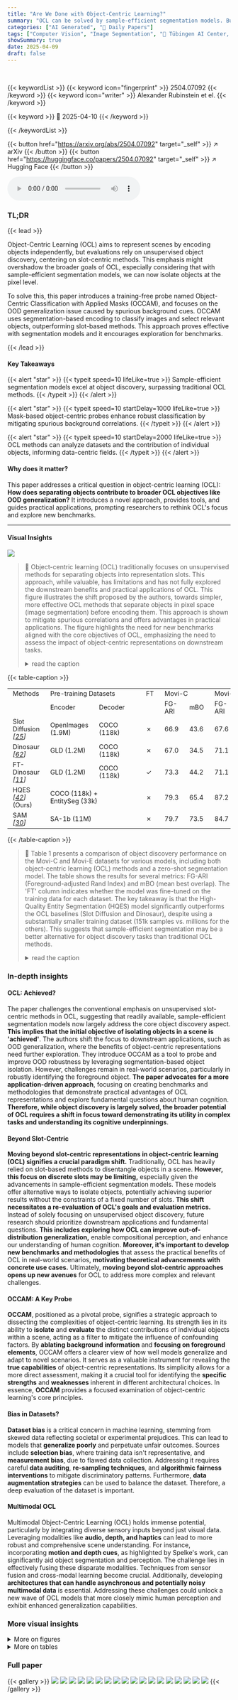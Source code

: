 ```yaml
---
title: "Are We Done with Object-Centric Learning?"
summary: "OCL can be solved by sample-efficient segmentation models. But, do separated objects enhance OOD generalization? This paper introduces OCCAM to show the benefits of OCL and encourages new benchmarks."
categories: ["AI Generated", "🤗 Daily Papers"]
tags: ["Computer Vision", "Image Segmentation", "🏢 Tübingen AI Center, University of Tübingen",]
showSummary: true
date: 2025-04-09
draft: false
---
```


<br>

{{< keywordList >}}
{{< keyword icon="fingerprint" >}} 2504.07092 {{< /keyword >}}
{{< keyword icon="writer" >}} Alexander Rubinstein et el. {{< /keyword >}}
 
{{< keyword >}} 🤗 2025-04-10 {{< /keyword >}}
 
{{< /keywordList >}}

{{< button href="https://arxiv.org/abs/2504.07092" target="_self" >}}
↗ arXiv
{{< /button >}}
{{< button href="https://huggingface.co/papers/2504.07092" target="_self" >}}
↗ Hugging Face
{{< /button >}}



<audio controls>
    <source src="https://ai-paper-reviewer.com/2504.07092/podcast.wav" type="audio/wav">
    Your browser does not support the audio element.
</audio>


### TL;DR


{{< lead >}}

Object-Centric Learning (OCL) aims to represent scenes by encoding objects independently, but evaluations rely on unsupervised object discovery, centering on slot-centric methods. This emphasis might overshadow the broader goals of OCL, especially considering that with sample-efficient segmentation models, we can now isolate objects at the pixel level.



To solve this, this paper introduces a training-free probe named Object-Centric Classification with Applied Masks (OCCAM), and focuses on the OOD generalization issue caused by spurious background cues. OCCAM uses segmentation-based encoding to classify images and select relevant objects, outperforming slot-based methods. This approach proves effective with segmentation models and it encourages exploration for benchmarks.

{{< /lead >}}


#### Key Takeaways

{{< alert "star" >}}
{{< typeit speed=10 lifeLike=true >}} Sample-efficient segmentation models excel at object discovery, surpassing traditional OCL methods. {{< /typeit >}}
{{< /alert >}}

{{< alert "star" >}}
{{< typeit speed=10 startDelay=1000 lifeLike=true >}} Mask-based object-centric probes enhance robust classification by mitigating spurious background correlations. {{< /typeit >}}
{{< /alert >}}

{{< alert "star" >}}
{{< typeit speed=10 startDelay=2000 lifeLike=true >}} OCL methods can analyze datasets and the contribution of individual objects, informing data-centric fields. {{< /typeit >}}
{{< /alert >}}

#### Why does it matter?
This paper addresses a critical question in object-centric learning (OCL): **How does separating objects contribute to broader OCL objectives like OOD generalization?** It introduces a novel approach, provides tools, and guides practical applications, prompting researchers to rethink OCL's focus and explore new benchmarks.

------
#### Visual Insights



![](https://arxiv.org/html/2504.07092/x1.png)

> 🔼 Object-centric learning (OCL) traditionally focuses on unsupervised methods for separating objects into representation slots.  This approach, while valuable, has limitations and has not fully explored the downstream benefits and practical applications of OCL. This figure illustrates the shift proposed by the authors, towards simpler, more effective OCL methods that separate objects in pixel space (image segmentation) before encoding them. This approach is shown to mitigate spurious correlations and offers advantages in practical applications.  The figure highlights the need for new benchmarks aligned with the core objectives of OCL, emphasizing the need to assess the impact of object-centric representations on downstream tasks.
> <details>
> <summary>read the caption</summary>
> Figure 1: Where Should We Go? Object-centric learning (OCL) has focused on developing unsupervised mechanisms to separate the representation space into discrete slots. However, the inherent challenges of this task have led to comparatively less emphasis on exploring downstream applications and exploring fundamental benefits. Here, we introduce simple, effective OCL mechanisms by separating objects in pixel space and encoding them independently. We present a case study that demonstrates the downstream advantages of our approach for mitigating spurious correlations. We outline the need to develop benchmarks aligned with fundamental goals of OCL, and explore the downstream efficacy of OCL representations.
> </details>





{{< table-caption >}}
<table class="ltx_tabular ltx_centering ltx_align_middle" id="S3.T1.2">
<tbody class="ltx_tbody">
<tr class="ltx_tr" id="S3.T1.2.1.1">
<td class="ltx_td ltx_align_left ltx_border_r ltx_border_tt" id="S3.T1.2.1.1.1" style="padding-left:9.0pt;padding-right:9.0pt;"><span class="ltx_text ltx_font_bold" id="S3.T1.2.1.1.1.1" style="font-size:90%;">Methods</span></td>
<td class="ltx_td ltx_align_left ltx_border_tt" colspan="2" id="S3.T1.2.1.1.2" style="padding-left:9.0pt;padding-right:9.0pt;"><span class="ltx_text ltx_font_bold" id="S3.T1.2.1.1.2.1" style="font-size:90%;">Pre-training Datasets</span></td>
<td class="ltx_td ltx_border_r ltx_border_tt" id="S3.T1.2.1.1.3" style="padding-left:9.0pt;padding-right:9.0pt;"></td>
<td class="ltx_td ltx_align_center ltx_border_r ltx_border_tt" id="S3.T1.2.1.1.4" style="padding-left:9.0pt;padding-right:9.0pt;"><span class="ltx_text ltx_font_bold" id="S3.T1.2.1.1.4.1" style="font-size:90%;">FT</span></td>
<td class="ltx_td ltx_align_center ltx_border_tt" colspan="2" id="S3.T1.2.1.1.5" style="padding-left:9.0pt;padding-right:9.0pt;"><span class="ltx_text ltx_font_bold" id="S3.T1.2.1.1.5.1" style="font-size:90%;">Movi-C</span></td>
<td class="ltx_td ltx_align_center ltx_border_tt" colspan="2" id="S3.T1.2.1.1.6" style="padding-left:9.0pt;padding-right:9.0pt;"><span class="ltx_text ltx_font_bold" id="S3.T1.2.1.1.6.1" style="font-size:90%;">Movi-E</span></td>
</tr>
<tr class="ltx_tr" id="S3.T1.2.2.2">
<td class="ltx_td ltx_border_r" id="S3.T1.2.2.2.1" style="padding-left:9.0pt;padding-right:9.0pt;"></td>
<td class="ltx_td ltx_align_left" id="S3.T1.2.2.2.2" style="padding-left:9.0pt;padding-right:9.0pt;"><span class="ltx_text" id="S3.T1.2.2.2.2.1" style="font-size:90%;">Encoder</span></td>
<td class="ltx_td ltx_align_left" id="S3.T1.2.2.2.3" style="padding-left:9.0pt;padding-right:9.0pt;"><span class="ltx_text" id="S3.T1.2.2.2.3.1" style="font-size:90%;">Decoder</span></td>
<td class="ltx_td ltx_border_r" id="S3.T1.2.2.2.4" style="padding-left:9.0pt;padding-right:9.0pt;"></td>
<td class="ltx_td ltx_border_r" id="S3.T1.2.2.2.5" style="padding-left:9.0pt;padding-right:9.0pt;"></td>
<td class="ltx_td ltx_align_center" id="S3.T1.2.2.2.6" style="padding-left:9.0pt;padding-right:9.0pt;"><span class="ltx_text" id="S3.T1.2.2.2.6.1" style="font-size:90%;">FG-ARI</span></td>
<td class="ltx_td ltx_align_center" id="S3.T1.2.2.2.7" style="padding-left:9.0pt;padding-right:9.0pt;"><span class="ltx_text" id="S3.T1.2.2.2.7.1" style="font-size:90%;">mBO</span></td>
<td class="ltx_td ltx_align_center" id="S3.T1.2.2.2.8" style="padding-left:9.0pt;padding-right:9.0pt;"><span class="ltx_text" id="S3.T1.2.2.2.8.1" style="font-size:90%;">FG-ARI</span></td>
<td class="ltx_td ltx_align_center" id="S3.T1.2.2.2.9" style="padding-left:9.0pt;padding-right:9.0pt;"><span class="ltx_text" id="S3.T1.2.2.2.9.1" style="font-size:90%;">mBO</span></td>
</tr>
<tr class="ltx_tr" id="S3.T1.2.3.3">
<td class="ltx_td ltx_align_left ltx_border_r ltx_border_t" id="S3.T1.2.3.3.1" style="padding-left:9.0pt;padding-right:9.0pt;">
<span class="ltx_text" id="S3.T1.2.3.3.1.1" style="font-size:90%;">Slot Diffusion </span><cite class="ltx_cite ltx_citemacro_citep"><span class="ltx_text" id="S3.T1.2.3.3.1.2.1" style="font-size:90%;">[</span><a class="ltx_ref" href="https://arxiv.org/html/2504.07092v1#bib.bib25" title=""><span class="ltx_text" style="font-size:90%;">25</span></a><span class="ltx_text" id="S3.T1.2.3.3.1.3.2" style="font-size:90%;">]</span></cite>
</td>
<td class="ltx_td ltx_align_left ltx_border_t" id="S3.T1.2.3.3.2" style="padding-left:9.0pt;padding-right:9.0pt;"><span class="ltx_text" id="S3.T1.2.3.3.2.1" style="font-size:90%;">OpenImages (1.9M)</span></td>
<td class="ltx_td ltx_align_left ltx_border_t" id="S3.T1.2.3.3.3" style="padding-left:9.0pt;padding-right:9.0pt;"><span class="ltx_text" id="S3.T1.2.3.3.3.1" style="font-size:90%;">COCO (118k)</span></td>
<td class="ltx_td ltx_border_r ltx_border_t" id="S3.T1.2.3.3.4" style="padding-left:9.0pt;padding-right:9.0pt;"></td>
<td class="ltx_td ltx_align_center ltx_border_r ltx_border_t" id="S3.T1.2.3.3.5" style="padding-left:9.0pt;padding-right:9.0pt;"><span class="ltx_text" id="S3.T1.2.3.3.5.1" style="font-size:90%;">✗</span></td>
<td class="ltx_td ltx_align_center ltx_border_t" id="S3.T1.2.3.3.6" style="padding-left:9.0pt;padding-right:9.0pt;"><span class="ltx_text" id="S3.T1.2.3.3.6.1" style="font-size:90%;">66.9</span></td>
<td class="ltx_td ltx_align_center ltx_border_t" id="S3.T1.2.3.3.7" style="padding-left:9.0pt;padding-right:9.0pt;"><span class="ltx_text" id="S3.T1.2.3.3.7.1" style="font-size:90%;">43.6</span></td>
<td class="ltx_td ltx_align_center ltx_border_t" id="S3.T1.2.3.3.8" style="padding-left:9.0pt;padding-right:9.0pt;"><span class="ltx_text" id="S3.T1.2.3.3.8.1" style="font-size:90%;">67.6</span></td>
<td class="ltx_td ltx_align_center ltx_border_t" id="S3.T1.2.3.3.9" style="padding-left:9.0pt;padding-right:9.0pt;"><span class="ltx_text" id="S3.T1.2.3.3.9.1" style="font-size:90%;">26.4</span></td>
</tr>
<tr class="ltx_tr" id="S3.T1.2.4.4">
<td class="ltx_td ltx_align_left ltx_border_r" id="S3.T1.2.4.4.1" style="padding-left:9.0pt;padding-right:9.0pt;">
<span class="ltx_text" id="S3.T1.2.4.4.1.1" style="font-size:90%;">Dinosaur </span><cite class="ltx_cite ltx_citemacro_citep"><span class="ltx_text" id="S3.T1.2.4.4.1.2.1" style="font-size:90%;">[</span><a class="ltx_ref" href="https://arxiv.org/html/2504.07092v1#bib.bib62" title=""><span class="ltx_text" style="font-size:90%;">62</span></a><span class="ltx_text" id="S3.T1.2.4.4.1.3.2" style="font-size:90%;">]</span></cite>
</td>
<td class="ltx_td ltx_align_left" id="S3.T1.2.4.4.2" style="padding-left:9.0pt;padding-right:9.0pt;"><span class="ltx_text" id="S3.T1.2.4.4.2.1" style="font-size:90%;">GLD (1.2M)</span></td>
<td class="ltx_td ltx_align_left" id="S3.T1.2.4.4.3" style="padding-left:9.0pt;padding-right:9.0pt;"><span class="ltx_text" id="S3.T1.2.4.4.3.1" style="font-size:90%;">COCO (118k)</span></td>
<td class="ltx_td ltx_border_r" id="S3.T1.2.4.4.4" style="padding-left:9.0pt;padding-right:9.0pt;"></td>
<td class="ltx_td ltx_align_center ltx_border_r" id="S3.T1.2.4.4.5" style="padding-left:9.0pt;padding-right:9.0pt;"><span class="ltx_text" id="S3.T1.2.4.4.5.1" style="font-size:90%;">✗</span></td>
<td class="ltx_td ltx_align_center" id="S3.T1.2.4.4.6" style="padding-left:9.0pt;padding-right:9.0pt;"><span class="ltx_text" id="S3.T1.2.4.4.6.1" style="font-size:90%;">67.0</span></td>
<td class="ltx_td ltx_align_center" id="S3.T1.2.4.4.7" style="padding-left:9.0pt;padding-right:9.0pt;"><span class="ltx_text" id="S3.T1.2.4.4.7.1" style="font-size:90%;">34.5</span></td>
<td class="ltx_td ltx_align_center" id="S3.T1.2.4.4.8" style="padding-left:9.0pt;padding-right:9.0pt;"><span class="ltx_text" id="S3.T1.2.4.4.8.1" style="font-size:90%;">71.1</span></td>
<td class="ltx_td ltx_align_center" id="S3.T1.2.4.4.9" style="padding-left:9.0pt;padding-right:9.0pt;"><span class="ltx_text" id="S3.T1.2.4.4.9.1" style="font-size:90%;">24.2</span></td>
</tr>
<tr class="ltx_tr" id="S3.T1.2.5.5">
<td class="ltx_td ltx_align_left ltx_border_r" id="S3.T1.2.5.5.1" style="padding-left:9.0pt;padding-right:9.0pt;">
<span class="ltx_text" id="S3.T1.2.5.5.1.1" style="font-size:90%;">FT-Dinosaur </span><cite class="ltx_cite ltx_citemacro_citep"><span class="ltx_text" id="S3.T1.2.5.5.1.2.1" style="font-size:90%;">[</span><a class="ltx_ref" href="https://arxiv.org/html/2504.07092v1#bib.bib11" title=""><span class="ltx_text" style="font-size:90%;">11</span></a><span class="ltx_text" id="S3.T1.2.5.5.1.3.2" style="font-size:90%;">]</span></cite>
</td>
<td class="ltx_td ltx_align_left" id="S3.T1.2.5.5.2" style="padding-left:9.0pt;padding-right:9.0pt;"><span class="ltx_text" id="S3.T1.2.5.5.2.1" style="font-size:90%;">GLD (1.2M)</span></td>
<td class="ltx_td ltx_align_left" id="S3.T1.2.5.5.3" style="padding-left:9.0pt;padding-right:9.0pt;"><span class="ltx_text" id="S3.T1.2.5.5.3.1" style="font-size:90%;">COCO (118k)</span></td>
<td class="ltx_td ltx_border_r" id="S3.T1.2.5.5.4" style="padding-left:9.0pt;padding-right:9.0pt;"></td>
<td class="ltx_td ltx_align_center ltx_border_r" id="S3.T1.2.5.5.5" style="padding-left:9.0pt;padding-right:9.0pt;"><span class="ltx_text" id="S3.T1.2.5.5.5.1" style="font-size:90%;">✓</span></td>
<td class="ltx_td ltx_align_center" id="S3.T1.2.5.5.6" style="padding-left:9.0pt;padding-right:9.0pt;"><span class="ltx_text" id="S3.T1.2.5.5.6.1" style="font-size:90%;">73.3</span></td>
<td class="ltx_td ltx_align_center" id="S3.T1.2.5.5.7" style="padding-left:9.0pt;padding-right:9.0pt;"><span class="ltx_text" id="S3.T1.2.5.5.7.1" style="font-size:90%;">44.2</span></td>
<td class="ltx_td ltx_align_center" id="S3.T1.2.5.5.8" style="padding-left:9.0pt;padding-right:9.0pt;"><span class="ltx_text" id="S3.T1.2.5.5.8.1" style="font-size:90%;">71.1</span></td>
<td class="ltx_td ltx_align_center" id="S3.T1.2.5.5.9" style="padding-left:9.0pt;padding-right:9.0pt;"><span class="ltx_text" id="S3.T1.2.5.5.9.1" style="font-size:90%;">29.9</span></td>
</tr>
<tr class="ltx_tr" id="S3.T1.2.6.6">
<td class="ltx_td ltx_align_left ltx_border_r ltx_border_t" id="S3.T1.2.6.6.1" style="padding-left:9.0pt;padding-right:9.0pt;">
<span class="ltx_text" id="S3.T1.2.6.6.1.1" style="font-size:90%;">HQES </span><cite class="ltx_cite ltx_citemacro_citep"><span class="ltx_text" id="S3.T1.2.6.6.1.2.1" style="font-size:90%;">[</span><a class="ltx_ref" href="https://arxiv.org/html/2504.07092v1#bib.bib42" title=""><span class="ltx_text" style="font-size:90%;">42</span></a><span class="ltx_text" id="S3.T1.2.6.6.1.3.2" style="font-size:90%;">]</span></cite><span class="ltx_text" id="S3.T1.2.6.6.1.4" style="font-size:90%;"> (Ours)</span>
</td>
<td class="ltx_td ltx_align_left ltx_border_t" colspan="2" id="S3.T1.2.6.6.2" style="padding-left:9.0pt;padding-right:9.0pt;"><span class="ltx_text" id="S3.T1.2.6.6.2.1" style="font-size:90%;">COCO (118k) + EntitySeg (33k)</span></td>
<td class="ltx_td ltx_border_r ltx_border_t" id="S3.T1.2.6.6.3" style="padding-left:9.0pt;padding-right:9.0pt;"></td>
<td class="ltx_td ltx_align_center ltx_border_r ltx_border_t" id="S3.T1.2.6.6.4" style="padding-left:9.0pt;padding-right:9.0pt;"><span class="ltx_text" id="S3.T1.2.6.6.4.1" style="font-size:90%;">✗</span></td>
<td class="ltx_td ltx_align_center ltx_border_t" id="S3.T1.2.6.6.5" style="padding-left:9.0pt;padding-right:9.0pt;"><span class="ltx_text" id="S3.T1.2.6.6.5.1" style="font-size:90%;">79.3</span></td>
<td class="ltx_td ltx_align_center ltx_border_t" id="S3.T1.2.6.6.6" style="padding-left:9.0pt;padding-right:9.0pt;"><span class="ltx_text" id="S3.T1.2.6.6.6.1" style="font-size:90%;">65.4</span></td>
<td class="ltx_td ltx_align_center ltx_border_t" id="S3.T1.2.6.6.7" style="padding-left:9.0pt;padding-right:9.0pt;"><span class="ltx_text ltx_font_bold" id="S3.T1.2.6.6.7.1" style="font-size:90%;">87.2</span></td>
<td class="ltx_td ltx_align_center ltx_border_t" id="S3.T1.2.6.6.8" style="padding-left:9.0pt;padding-right:9.0pt;"><span class="ltx_text" id="S3.T1.2.6.6.8.1" style="font-size:90%;">63.8</span></td>
</tr>
<tr class="ltx_tr" id="S3.T1.2.7.7">
<td class="ltx_td ltx_align_left ltx_border_bb ltx_border_r" id="S3.T1.2.7.7.1" style="padding-left:9.0pt;padding-right:9.0pt;">
<span class="ltx_text" id="S3.T1.2.7.7.1.1" style="font-size:90%;">SAM </span><cite class="ltx_cite ltx_citemacro_citep"><span class="ltx_text" id="S3.T1.2.7.7.1.2.1" style="font-size:90%;">[</span><a class="ltx_ref" href="https://arxiv.org/html/2504.07092v1#bib.bib30" title=""><span class="ltx_text" style="font-size:90%;">30</span></a><span class="ltx_text" id="S3.T1.2.7.7.1.3.2" style="font-size:90%;">]</span></cite>
</td>
<td class="ltx_td ltx_align_left ltx_border_bb" colspan="2" id="S3.T1.2.7.7.2" style="padding-left:9.0pt;padding-right:9.0pt;"><span class="ltx_text" id="S3.T1.2.7.7.2.1" style="font-size:90%;">SA-1b (11M)</span></td>
<td class="ltx_td ltx_border_bb ltx_border_r" id="S3.T1.2.7.7.3" style="padding-left:9.0pt;padding-right:9.0pt;"></td>
<td class="ltx_td ltx_align_center ltx_border_bb ltx_border_r" id="S3.T1.2.7.7.4" style="padding-left:9.0pt;padding-right:9.0pt;"><span class="ltx_text" id="S3.T1.2.7.7.4.1" style="font-size:90%;">✗</span></td>
<td class="ltx_td ltx_align_center ltx_border_bb" id="S3.T1.2.7.7.5" style="padding-left:9.0pt;padding-right:9.0pt;"><span class="ltx_text ltx_font_bold" id="S3.T1.2.7.7.5.1" style="font-size:90%;">79.7</span></td>
<td class="ltx_td ltx_align_center ltx_border_bb" id="S3.T1.2.7.7.6" style="padding-left:9.0pt;padding-right:9.0pt;"><span class="ltx_text ltx_font_bold" id="S3.T1.2.7.7.6.1" style="font-size:90%;">73.5</span></td>
<td class="ltx_td ltx_align_center ltx_border_bb" id="S3.T1.2.7.7.7" style="padding-left:9.0pt;padding-right:9.0pt;"><span class="ltx_text" id="S3.T1.2.7.7.7.1" style="font-size:90%;">84.7</span></td>
<td class="ltx_td ltx_align_center ltx_border_bb" id="S3.T1.2.7.7.8" style="padding-left:9.0pt;padding-right:9.0pt;"><span class="ltx_text ltx_font_bold" id="S3.T1.2.7.7.8.1" style="font-size:90%;">69.7</span></td>
</tr>
</tbody>
</table>{{< /table-caption >}}

> 🔼 Table 1 presents a comparison of object discovery performance on the Movi-C and Movi-E datasets for various models, including both object-centric learning (OCL) methods and a zero-shot segmentation model.  The table shows the results for several metrics: FG-ARI (Foreground-adjusted Rand Index) and mBO (mean best overlap).  The 'FT' column indicates whether the model was fine-tuned on the training data for each dataset.  The key takeaway is that the High-Quality Entity Segmentation (HQES) model significantly outperforms the OCL baselines (Slot Diffusion and Dinosaur), despite using a substantially smaller training dataset (151k samples vs. millions for the others). This suggests that sample-efficient segmentation may be a better alternative for object discovery tasks than traditional OCL methods.
> <details>
> <summary>read the caption</summary>
> Table 1: Object Discovery Performance. Quantitative results for object discovery on Movi-C and Movi-E; column “FT” indicates whether the model was fine-tuned on the training split of the corresponding dataset (Movi-C or Movi-E). HQES outperforms the OCL baselines like Slot Diffusion and Dinosaur, despite being sample-efficient (151k training samples).
> </details>





### In-depth insights


#### OCL: Achieved?
The paper challenges the conventional emphasis on unsupervised slot-centric methods in OCL, suggesting that readily available, sample-efficient segmentation models now largely address the core object discovery aspect. **This implies that the initial objective of isolating objects in a scene is 'achieved'**. The authors shift the focus to downstream applications, such as OOD generalization, where the benefits of object-centric representations need further exploration. They introduce OCCAM as a tool to probe and improve OOD robustness by leveraging segmentation-based object isolation. However, challenges remain in real-world scenarios, particularly in robustly identifying the foreground object. **The paper advocates for a more application-driven approach**, focusing on creating benchmarks and methodologies that demonstrate practical advantages of OCL representations and explore fundamental questions about human cognition. **Therefore, while object discovery is largely solved, the broader potential of OCL requires a shift in focus toward demonstrating its utility in complex tasks and understanding its cognitive underpinnings**.

#### Beyond Slot-Centric
**Moving beyond slot-centric representations in object-centric learning (OCL) signifies a crucial paradigm shift.** Traditionally, OCL has heavily relied on slot-based methods to disentangle objects in a scene. **However, this focus on discrete slots may be limiting,** especially given the advancements in sample-efficient segmentation models. These models offer alternative ways to isolate objects, potentially achieving superior results without the constraints of a fixed number of slots. **This shift necessitates a re-evaluation of OCL's goals and evaluation metrics.** Instead of solely focusing on unsupervised object discovery, future research should prioritize downstream applications and fundamental questions. **This includes exploring how OCL can improve out-of-distribution generalization,** enable compositional perception, and enhance our understanding of human cognition. **Moreover, it's important to develop new benchmarks and methodologies** that assess the practical benefits of OCL in real-world scenarios, **motivating theoretical advancements with concrete use cases.** Ultimately, **moving beyond slot-centric approaches opens up new avenues** for OCL to address more complex and relevant challenges.

#### OCCAM: A Key Probe
**OCCAM**, positioned as a pivotal probe, signifies a strategic approach to dissecting the complexities of object-centric learning. Its strength lies in its ability to **isolate** and **evaluate** the distinct contributions of individual objects within a scene, acting as a filter to mitigate the influence of confounding factors. By **ablating background information** and **focusing on foreground elements**, OCCAM offers a clearer view of how well models generalize and adapt to novel scenarios. It serves as a valuable instrument for revealing the **true capabilities** of object-centric representations. Its simplicity allows for a more direct assessment, making it a crucial tool for identifying the **specific strengths** and **weaknesses** inherent in different architectural choices. In essence, **OCCAM** provides a focused examination of object-centric learning's core principles.

#### Bias in Datasets?
**Dataset bias** is a critical concern in machine learning, stemming from skewed data reflecting societal or experimental prejudices. This can lead to models that **generalize poorly** and perpetuate unfair outcomes. Sources include **selection bias**, where training data isn't representative, and **measurement bias**, due to flawed data collection. Addressing it requires careful **data auditing**, **re-sampling techniques**, and **algorithmic fairness interventions** to mitigate discriminatory patterns. Furthermore, **data augmentation strategies** can be used to balance the dataset. Therefore, a deep evaluation of the dataset is important.

#### Multimodal OCL
Multimodal Object-Centric Learning (OCL) holds immense potential, particularly by integrating diverse sensory inputs beyond just visual data. Leveraging modalities like **audio, depth, and haptics** can lead to more robust and comprehensive scene understanding. For instance, incorporating **motion and depth cues**, as highlighted by Spelke's work, can significantly aid object segmentation and perception. The challenge lies in effectively fusing these disparate modalities. Techniques from sensor fusion and cross-modal learning become crucial. Additionally, developing **architectures that can handle asynchronous and potentially noisy multimodal data** is essential. Addressing these challenges could unlock a new wave of OCL models that more closely mimic human perception and exhibit enhanced generalization capabilities.


### More visual insights

<details>
<summary>More on figures
</summary>


![](https://arxiv.org/html/2504.07092/x2.png)

> 🔼 This figure illustrates the Object-Centric Classification with Applied Masks (OCCAM) method, which consists of two stages. The first stage generates object-centric representations by using entity segmentation masks to isolate individual objects from the scene.  Each object is assigned an index (i0, i1,...ik). The second stage performs robust classification by selecting the representation corresponding to the foreground object and using it for classification.  This allows for focusing on relevant object features while discarding potentially misleading background cues.
> <details>
> <summary>read the caption</summary>
> Figure 2: Overview of Object-Centric Classification with Applied Masks (OCCAM). There are two main parts. The first part (§ 3.2.1) uses entity segmentation masks for object-centric representation generation. The second part (§ 3.2.2) performs robust classification by selecting representations corresponding to the foreground object and using them for classification. Indices [i0,…,ik,…]subscript𝑖0…subscript𝑖𝑘…[i_{0},\ldots,i_{k},\ldots][ italic_i start_POSTSUBSCRIPT 0 end_POSTSUBSCRIPT , … , italic_i start_POSTSUBSCRIPT italic_k end_POSTSUBSCRIPT , … ] correspond to each object in the scene.
> </details>



![](https://arxiv.org/html/2504.07092/x3.png)

> 🔼 This figure displays qualitative results on object discovery using various methods.  The first three columns show results from existing object-centric learning (OCL) approaches: Dinosaur, SlotDiffusion, and FT-Dinosaur.  The last two columns present results from zero-shot segmentation methods: SAM and HQES. All images are taken from the Movi-E dataset. The comparison highlights that SAM and HQES generate masks that more accurately fit the objects within the image, compared to the OCL methods.  Note that the data in the first three columns is taken from a previous publication ([11]).
> <details>
> <summary>read the caption</summary>
> Figure 3: Qualitative Results on Object Discovery. Dinosaur, SlotDiffusion, and FT-Dinosaur are existing object-centric learning (OCL) approaches. Sam and HQES refer to zero-shot segmentation methods. Images are from Movi-E. Sam and HQES masks fit objects much better than the masks predicted by OCL methods. All columns except for HQES are taken from [11].
> </details>



![](https://arxiv.org/html/2504.07092/x4.png)

> 🔼 This ROC curve compares different methods for foreground object detection.  Each curve represents a different scoring scheme used to identify foreground objects in images from the ImageNet validation set. The x-axis shows the false positive rate (the proportion of background objects incorrectly identified as foreground), while the y-axis shows the true positive rate (the proportion of foreground objects correctly identified).  A higher curve indicates better performance, with a curve closer to the top-left corner signifying high accuracy in identifying foreground objects while minimizing false positives. More details on the experiment setup and the scoring schemes are provided in section E of the paper.
> <details>
> <summary>read the caption</summary>
> Figure 4: Foreground Object Detection. ROC-curves for foreground detection methods. For each scoring scheme, we measure how well the true foreground objects in the ImageNet-validation dataset are detected. More details in § E.
> </details>



</details>




<details>
<summary>More on tables
</summary>


{{< table-caption >}}
<table class="ltx_tabular ltx_centering ltx_align_middle" id="S3.F3.24">
<tbody class="ltx_tbody">
<tr class="ltx_tr" id="S3.F3.24.25.1">
<td class="ltx_td ltx_align_center" id="S3.F3.24.25.1.1" style="padding-bottom:-15.00002pt;padding:18.5pt 2.0pt;"><span class="ltx_text" id="S3.F3.24.25.1.1.1" style="font-size:80%;">Image</span></td>
<td class="ltx_td ltx_align_center" id="S3.F3.24.25.1.2" style="padding-bottom:-15.00002pt;padding:18.5pt 2.0pt;"><span class="ltx_text ltx_font_smallcaps" id="S3.F3.24.25.1.2.1" style="font-size:80%;">Dinosaur</span></td>
<td class="ltx_td ltx_align_center" id="S3.F3.24.25.1.3" style="padding-bottom:-15.00002pt;padding:18.5pt 2.0pt;"><span class="ltx_text" id="S3.F3.24.25.1.3.1" style="font-size:80%;">SlotDiffusion</span></td>
<td class="ltx_td ltx_align_center" id="S3.F3.24.25.1.4" style="padding-bottom:-15.00002pt;padding:18.5pt 2.0pt;"><span class="ltx_text" id="S3.F3.24.25.1.4.1" style="font-size:80%;">FT-<span class="ltx_text ltx_font_smallcaps" id="S3.F3.24.25.1.4.1.1">Dinosaur</span></span></td>
<td class="ltx_td ltx_align_center" id="S3.F3.24.25.1.5" style="padding-bottom:-15.00002pt;padding:18.5pt 2.0pt;"><span class="ltx_text ltx_font_smallcaps" id="S3.F3.24.25.1.5.1" style="font-size:80%;">Sam</span></td>
<td class="ltx_td ltx_nopad_r ltx_align_center" id="S3.F3.24.25.1.6" style="padding-bottom:-15.00002pt;padding:18.5pt 2.0pt;"><span class="ltx_text" id="S3.F3.24.25.1.6.1" style="font-size:80%;">HQES</span></td>
</tr>
<tr class="ltx_tr" id="S3.F3.6.6">
<td class="ltx_td ltx_align_center" id="S3.F3.1.1.1" style="padding:18.5pt 2.0pt;"><span class="ltx_text" id="S3.F3.1.1.1.1">
<span class="ltx_inline-block ltx_markedasmath ltx_align_bottom" id="S3.F3.1.1.1.1.m1.1.1.1">
<span class="ltx_p" id="S3.F3.1.1.1.1.m1.1.1.1.1">
<span class="ltx_inline-block ltx_transformed_outer" id="S3.F3.1.1.1.1.m1.1.1.1.1.1" style="width:74.4pt;height:74.4pt;vertical-align:-0.0pt;"><span class="ltx_transformed_inner" style="transform:translate(0.0pt,0.0pt) scale(1,1) ;">
<span class="ltx_p" id="S3.F3.1.1.1.1.m1.1.1.1.1.1.1"><span class="ltx_text" id="S3.F3.1.1.1.1.m1.1.1.1.1.1.1.1"><img alt="Refer to caption" class="ltx_graphics ltx_img_square" height="103" id="S3.F3.1.1.1.1.m1.1.1.1.1.1.1.1.g1" src="extracted/6349064/figures/images_movie/images/movi_e/011.jpg" width="103"/></span></span>
</span></span></span>
</span></span></td>
<td class="ltx_td ltx_align_center" id="S3.F3.2.2.2" style="padding:18.5pt 2.0pt;"><span class="ltx_text" id="S3.F3.2.2.2.1">
<span class="ltx_inline-block ltx_markedasmath ltx_align_bottom" id="S3.F3.2.2.2.1.m1.1.1.1">
<span class="ltx_p" id="S3.F3.2.2.2.1.m1.1.1.1.1">
<span class="ltx_inline-block ltx_transformed_outer" id="S3.F3.2.2.2.1.m1.1.1.1.1.1" style="width:74.4pt;height:74.4pt;vertical-align:-0.0pt;"><span class="ltx_transformed_inner" style="transform:translate(0.0pt,0.0pt) scale(1,1) ;">
<span class="ltx_p" id="S3.F3.2.2.2.1.m1.1.1.1.1.1.1"><span class="ltx_text" id="S3.F3.2.2.2.1.m1.1.1.1.1.1.1.1"><img alt="Refer to caption" class="ltx_graphics ltx_img_square" height="103" id="S3.F3.2.2.2.1.m1.1.1.1.1.1.1.1.g1" src="extracted/6349064/figures/images_movie/dinosaur/movi_e/011.jpg" width="103"/></span></span>
</span></span></span>
</span></span></td>
<td class="ltx_td ltx_align_center" id="S3.F3.3.3.3" style="padding:18.5pt 2.0pt;"><span class="ltx_text" id="S3.F3.3.3.3.1">
<span class="ltx_inline-block ltx_markedasmath ltx_align_bottom" id="S3.F3.3.3.3.1.m1.1.1.1">
<span class="ltx_p" id="S3.F3.3.3.3.1.m1.1.1.1.1">
<span class="ltx_inline-block ltx_transformed_outer" id="S3.F3.3.3.3.1.m1.1.1.1.1.1" style="width:74.4pt;height:74.4pt;vertical-align:-0.0pt;"><span class="ltx_transformed_inner" style="transform:translate(0.0pt,0.0pt) scale(1,1) ;">
<span class="ltx_p" id="S3.F3.3.3.3.1.m1.1.1.1.1.1.1"><span class="ltx_text" id="S3.F3.3.3.3.1.m1.1.1.1.1.1.1.1"><img alt="Refer to caption" class="ltx_graphics ltx_img_square" height="103" id="S3.F3.3.3.3.1.m1.1.1.1.1.1.1.1.g1" src="extracted/6349064/figures/images_movie/slotdiff/movi_e/011.jpg" width="103"/></span></span>
</span></span></span>
</span></span></td>
<td class="ltx_td ltx_align_center" id="S3.F3.4.4.4" style="padding:18.5pt 2.0pt;"><span class="ltx_text" id="S3.F3.4.4.4.1">
<span class="ltx_inline-block ltx_markedasmath ltx_align_bottom" id="S3.F3.4.4.4.1.m1.1.1.1">
<span class="ltx_p" id="S3.F3.4.4.4.1.m1.1.1.1.1">
<span class="ltx_inline-block ltx_transformed_outer" id="S3.F3.4.4.4.1.m1.1.1.1.1.1" style="width:74.4pt;height:74.4pt;vertical-align:-0.0pt;"><span class="ltx_transformed_inner" style="transform:translate(0.0pt,0.0pt) scale(1,1) ;">
<span class="ltx_p" id="S3.F3.4.4.4.1.m1.1.1.1.1.1.1"><span class="ltx_text" id="S3.F3.4.4.4.1.m1.1.1.1.1.1.1.1"><img alt="Refer to caption" class="ltx_graphics ltx_img_square" height="103" id="S3.F3.4.4.4.1.m1.1.1.1.1.1.1.1.g1" src="extracted/6349064/figures/images_movie/hires_base/movi_e/011.jpg" width="103"/></span></span>
</span></span></span>
</span></span></td>
<td class="ltx_td ltx_align_center" id="S3.F3.5.5.5" style="padding:18.5pt 2.0pt;"><span class="ltx_text" id="S3.F3.5.5.5.1">
<span class="ltx_inline-block ltx_markedasmath ltx_align_bottom" id="S3.F3.5.5.5.1.m1.1.1.1">
<span class="ltx_p" id="S3.F3.5.5.5.1.m1.1.1.1.1">
<span class="ltx_inline-block ltx_transformed_outer" id="S3.F3.5.5.5.1.m1.1.1.1.1.1" style="width:74.4pt;height:74.4pt;vertical-align:-0.0pt;"><span class="ltx_transformed_inner" style="transform:translate(0.0pt,0.0pt) scale(1,1) ;">
<span class="ltx_p" id="S3.F3.5.5.5.1.m1.1.1.1.1.1.1"><span class="ltx_text" id="S3.F3.5.5.5.1.m1.1.1.1.1.1.1.1"><img alt="Refer to caption" class="ltx_graphics ltx_img_square" height="103" id="S3.F3.5.5.5.1.m1.1.1.1.1.1.1.1.g1" src="extracted/6349064/figures/images_movie/sam/movi_e/011.jpg" width="103"/></span></span>
</span></span></span>
</span></span></td>
<td class="ltx_td ltx_nopad_r ltx_align_center" id="S3.F3.6.6.6" style="padding:18.5pt 2.0pt;"><span class="ltx_text" id="S3.F3.6.6.6.1">
<span class="ltx_inline-block ltx_markedasmath ltx_align_bottom" id="S3.F3.6.6.6.1.m1.1.1.1">
<span class="ltx_p" id="S3.F3.6.6.6.1.m1.1.1.1.1">
<span class="ltx_inline-block ltx_transformed_outer" id="S3.F3.6.6.6.1.m1.1.1.1.1.1" style="width:74.4pt;height:74.4pt;vertical-align:-0.0pt;"><span class="ltx_transformed_inner" style="transform:translate(0.0pt,0.0pt) scale(1,1) ;">
<span class="ltx_p" id="S3.F3.6.6.6.1.m1.1.1.1.1.1.1"><span class="ltx_text" id="S3.F3.6.6.6.1.m1.1.1.1.1.1.1.1"><img alt="Refer to caption" class="ltx_graphics ltx_img_square" height="103" id="S3.F3.6.6.6.1.m1.1.1.1.1.1.1.1.g1" src="extracted/6349064/figures/images_movie/crop_former/movi_e/011.jpg" width="103"/></span></span>
</span></span></span>
</span></span></td>
</tr>
<tr class="ltx_tr" id="S3.F3.12.12">
<td class="ltx_td ltx_align_center" id="S3.F3.7.7.1" style="padding:18.5pt 2.0pt;"><span class="ltx_text" id="S3.F3.7.7.1.1">
<span class="ltx_inline-block ltx_markedasmath ltx_align_bottom" id="S3.F3.7.7.1.1.m1.1.1.1">
<span class="ltx_p" id="S3.F3.7.7.1.1.m1.1.1.1.1">
<span class="ltx_inline-block ltx_transformed_outer" id="S3.F3.7.7.1.1.m1.1.1.1.1.1" style="width:74.4pt;height:74.4pt;vertical-align:-0.0pt;"><span class="ltx_transformed_inner" style="transform:translate(0.0pt,0.0pt) scale(1,1) ;">
<span class="ltx_p" id="S3.F3.7.7.1.1.m1.1.1.1.1.1.1"><span class="ltx_text" id="S3.F3.7.7.1.1.m1.1.1.1.1.1.1.1"><img alt="Refer to caption" class="ltx_graphics ltx_img_square" height="103" id="S3.F3.7.7.1.1.m1.1.1.1.1.1.1.1.g1" src="extracted/6349064/figures/images_movie/images/movi_e/046.jpg" width="103"/></span></span>
</span></span></span>
</span></span></td>
<td class="ltx_td ltx_align_center" id="S3.F3.8.8.2" style="padding:18.5pt 2.0pt;"><span class="ltx_text" id="S3.F3.8.8.2.1">
<span class="ltx_inline-block ltx_markedasmath ltx_align_bottom" id="S3.F3.8.8.2.1.m1.1.1.1">
<span class="ltx_p" id="S3.F3.8.8.2.1.m1.1.1.1.1">
<span class="ltx_inline-block ltx_transformed_outer" id="S3.F3.8.8.2.1.m1.1.1.1.1.1" style="width:74.4pt;height:74.4pt;vertical-align:-0.0pt;"><span class="ltx_transformed_inner" style="transform:translate(0.0pt,0.0pt) scale(1,1) ;">
<span class="ltx_p" id="S3.F3.8.8.2.1.m1.1.1.1.1.1.1"><span class="ltx_text" id="S3.F3.8.8.2.1.m1.1.1.1.1.1.1.1"><img alt="Refer to caption" class="ltx_graphics ltx_img_square" height="103" id="S3.F3.8.8.2.1.m1.1.1.1.1.1.1.1.g1" src="extracted/6349064/figures/images_movie/dinosaur/movi_e/046.jpg" width="103"/></span></span>
</span></span></span>
</span></span></td>
<td class="ltx_td ltx_align_center" id="S3.F3.9.9.3" style="padding:18.5pt 2.0pt;"><span class="ltx_text" id="S3.F3.9.9.3.1">
<span class="ltx_inline-block ltx_markedasmath ltx_align_bottom" id="S3.F3.9.9.3.1.m1.1.1.1">
<span class="ltx_p" id="S3.F3.9.9.3.1.m1.1.1.1.1">
<span class="ltx_inline-block ltx_transformed_outer" id="S3.F3.9.9.3.1.m1.1.1.1.1.1" style="width:74.4pt;height:74.4pt;vertical-align:-0.0pt;"><span class="ltx_transformed_inner" style="transform:translate(0.0pt,0.0pt) scale(1,1) ;">
<span class="ltx_p" id="S3.F3.9.9.3.1.m1.1.1.1.1.1.1"><span class="ltx_text" id="S3.F3.9.9.3.1.m1.1.1.1.1.1.1.1"><img alt="Refer to caption" class="ltx_graphics ltx_img_square" height="103" id="S3.F3.9.9.3.1.m1.1.1.1.1.1.1.1.g1" src="extracted/6349064/figures/images_movie/slotdiff/movi_e/046.jpg" width="103"/></span></span>
</span></span></span>
</span></span></td>
<td class="ltx_td ltx_align_center" id="S3.F3.10.10.4" style="padding:18.5pt 2.0pt;"><span class="ltx_text" id="S3.F3.10.10.4.1">
<span class="ltx_inline-block ltx_markedasmath ltx_align_bottom" id="S3.F3.10.10.4.1.m1.1.1.1">
<span class="ltx_p" id="S3.F3.10.10.4.1.m1.1.1.1.1">
<span class="ltx_inline-block ltx_transformed_outer" id="S3.F3.10.10.4.1.m1.1.1.1.1.1" style="width:74.4pt;height:74.4pt;vertical-align:-0.0pt;"><span class="ltx_transformed_inner" style="transform:translate(0.0pt,0.0pt) scale(1,1) ;">
<span class="ltx_p" id="S3.F3.10.10.4.1.m1.1.1.1.1.1.1"><span class="ltx_text" id="S3.F3.10.10.4.1.m1.1.1.1.1.1.1.1"><img alt="Refer to caption" class="ltx_graphics ltx_img_square" height="103" id="S3.F3.10.10.4.1.m1.1.1.1.1.1.1.1.g1" src="extracted/6349064/figures/images_movie/hires_base/movi_e/046.jpg" width="103"/></span></span>
</span></span></span>
</span></span></td>
<td class="ltx_td ltx_align_center" id="S3.F3.11.11.5" style="padding:18.5pt 2.0pt;"><span class="ltx_text" id="S3.F3.11.11.5.1">
<span class="ltx_inline-block ltx_markedasmath ltx_align_bottom" id="S3.F3.11.11.5.1.m1.1.1.1">
<span class="ltx_p" id="S3.F3.11.11.5.1.m1.1.1.1.1">
<span class="ltx_inline-block ltx_transformed_outer" id="S3.F3.11.11.5.1.m1.1.1.1.1.1" style="width:74.4pt;height:74.4pt;vertical-align:-0.0pt;"><span class="ltx_transformed_inner" style="transform:translate(0.0pt,0.0pt) scale(1,1) ;">
<span class="ltx_p" id="S3.F3.11.11.5.1.m1.1.1.1.1.1.1"><span class="ltx_text" id="S3.F3.11.11.5.1.m1.1.1.1.1.1.1.1"><img alt="Refer to caption" class="ltx_graphics ltx_img_square" height="103" id="S3.F3.11.11.5.1.m1.1.1.1.1.1.1.1.g1" src="extracted/6349064/figures/images_movie/sam/movi_e/046.jpg" width="103"/></span></span>
</span></span></span>
</span></span></td>
<td class="ltx_td ltx_nopad_r ltx_align_center" id="S3.F3.12.12.6" style="padding:18.5pt 2.0pt;"><span class="ltx_text" id="S3.F3.12.12.6.1">
<span class="ltx_inline-block ltx_markedasmath ltx_align_bottom" id="S3.F3.12.12.6.1.m1.1.1.1">
<span class="ltx_p" id="S3.F3.12.12.6.1.m1.1.1.1.1">
<span class="ltx_inline-block ltx_transformed_outer" id="S3.F3.12.12.6.1.m1.1.1.1.1.1" style="width:74.4pt;height:74.4pt;vertical-align:-0.0pt;"><span class="ltx_transformed_inner" style="transform:translate(0.0pt,0.0pt) scale(1,1) ;">
<span class="ltx_p" id="S3.F3.12.12.6.1.m1.1.1.1.1.1.1"><span class="ltx_text" id="S3.F3.12.12.6.1.m1.1.1.1.1.1.1.1"><img alt="Refer to caption" class="ltx_graphics ltx_img_square" height="103" id="S3.F3.12.12.6.1.m1.1.1.1.1.1.1.1.g1" src="extracted/6349064/figures/images_movie/crop_former/movi_e/046.jpg" width="103"/></span></span>
</span></span></span>
</span></span></td>
</tr>
<tr class="ltx_tr" id="S3.F3.18.18">
<td class="ltx_td ltx_align_center" id="S3.F3.13.13.1" style="padding:18.5pt 2.0pt;"><span class="ltx_text" id="S3.F3.13.13.1.1">
<span class="ltx_inline-block ltx_markedasmath ltx_align_bottom" id="S3.F3.13.13.1.1.m1.1.1.1">
<span class="ltx_p" id="S3.F3.13.13.1.1.m1.1.1.1.1">
<span class="ltx_inline-block ltx_transformed_outer" id="S3.F3.13.13.1.1.m1.1.1.1.1.1" style="width:74.4pt;height:74.4pt;vertical-align:-0.0pt;"><span class="ltx_transformed_inner" style="transform:translate(0.0pt,0.0pt) scale(1,1) ;">
<span class="ltx_p" id="S3.F3.13.13.1.1.m1.1.1.1.1.1.1"><span class="ltx_text" id="S3.F3.13.13.1.1.m1.1.1.1.1.1.1.1"><img alt="Refer to caption" class="ltx_graphics ltx_img_square" height="103" id="S3.F3.13.13.1.1.m1.1.1.1.1.1.1.1.g1" src="extracted/6349064/figures/images_movie/images/movi_e/055.jpg" width="103"/></span></span>
</span></span></span>
</span></span></td>
<td class="ltx_td ltx_align_center" id="S3.F3.14.14.2" style="padding:18.5pt 2.0pt;"><span class="ltx_text" id="S3.F3.14.14.2.1">
<span class="ltx_inline-block ltx_markedasmath ltx_align_bottom" id="S3.F3.14.14.2.1.m1.1.1.1">
<span class="ltx_p" id="S3.F3.14.14.2.1.m1.1.1.1.1">
<span class="ltx_inline-block ltx_transformed_outer" id="S3.F3.14.14.2.1.m1.1.1.1.1.1" style="width:74.4pt;height:74.4pt;vertical-align:-0.0pt;"><span class="ltx_transformed_inner" style="transform:translate(0.0pt,0.0pt) scale(1,1) ;">
<span class="ltx_p" id="S3.F3.14.14.2.1.m1.1.1.1.1.1.1"><span class="ltx_text" id="S3.F3.14.14.2.1.m1.1.1.1.1.1.1.1"><img alt="Refer to caption" class="ltx_graphics ltx_img_square" height="103" id="S3.F3.14.14.2.1.m1.1.1.1.1.1.1.1.g1" src="extracted/6349064/figures/images_movie/dinosaur/movi_e/055.jpg" width="103"/></span></span>
</span></span></span>
</span></span></td>
<td class="ltx_td ltx_align_center" id="S3.F3.15.15.3" style="padding:18.5pt 2.0pt;"><span class="ltx_text" id="S3.F3.15.15.3.1">
<span class="ltx_inline-block ltx_markedasmath ltx_align_bottom" id="S3.F3.15.15.3.1.m1.1.1.1">
<span class="ltx_p" id="S3.F3.15.15.3.1.m1.1.1.1.1">
<span class="ltx_inline-block ltx_transformed_outer" id="S3.F3.15.15.3.1.m1.1.1.1.1.1" style="width:74.4pt;height:74.4pt;vertical-align:-0.0pt;"><span class="ltx_transformed_inner" style="transform:translate(0.0pt,0.0pt) scale(1,1) ;">
<span class="ltx_p" id="S3.F3.15.15.3.1.m1.1.1.1.1.1.1"><span class="ltx_text" id="S3.F3.15.15.3.1.m1.1.1.1.1.1.1.1"><img alt="Refer to caption" class="ltx_graphics ltx_img_square" height="103" id="S3.F3.15.15.3.1.m1.1.1.1.1.1.1.1.g1" src="extracted/6349064/figures/images_movie/slotdiff/movi_e/055.jpg" width="103"/></span></span>
</span></span></span>
</span></span></td>
<td class="ltx_td ltx_align_center" id="S3.F3.16.16.4" style="padding:18.5pt 2.0pt;"><span class="ltx_text" id="S3.F3.16.16.4.1">
<span class="ltx_inline-block ltx_markedasmath ltx_align_bottom" id="S3.F3.16.16.4.1.m1.1.1.1">
<span class="ltx_p" id="S3.F3.16.16.4.1.m1.1.1.1.1">
<span class="ltx_inline-block ltx_transformed_outer" id="S3.F3.16.16.4.1.m1.1.1.1.1.1" style="width:74.4pt;height:74.4pt;vertical-align:-0.0pt;"><span class="ltx_transformed_inner" style="transform:translate(0.0pt,0.0pt) scale(1,1) ;">
<span class="ltx_p" id="S3.F3.16.16.4.1.m1.1.1.1.1.1.1"><span class="ltx_text" id="S3.F3.16.16.4.1.m1.1.1.1.1.1.1.1"><img alt="Refer to caption" class="ltx_graphics ltx_img_square" height="103" id="S3.F3.16.16.4.1.m1.1.1.1.1.1.1.1.g1" src="extracted/6349064/figures/images_movie/hires_base/movi_e/055.jpg" width="103"/></span></span>
</span></span></span>
</span></span></td>
<td class="ltx_td ltx_align_center" id="S3.F3.17.17.5" style="padding:18.5pt 2.0pt;"><span class="ltx_text" id="S3.F3.17.17.5.1">
<span class="ltx_inline-block ltx_markedasmath ltx_align_bottom" id="S3.F3.17.17.5.1.m1.1.1.1">
<span class="ltx_p" id="S3.F3.17.17.5.1.m1.1.1.1.1">
<span class="ltx_inline-block ltx_transformed_outer" id="S3.F3.17.17.5.1.m1.1.1.1.1.1" style="width:74.4pt;height:74.4pt;vertical-align:-0.0pt;"><span class="ltx_transformed_inner" style="transform:translate(0.0pt,0.0pt) scale(1,1) ;">
<span class="ltx_p" id="S3.F3.17.17.5.1.m1.1.1.1.1.1.1"><span class="ltx_text" id="S3.F3.17.17.5.1.m1.1.1.1.1.1.1.1"><img alt="Refer to caption" class="ltx_graphics ltx_img_square" height="103" id="S3.F3.17.17.5.1.m1.1.1.1.1.1.1.1.g1" src="extracted/6349064/figures/images_movie/sam/movi_e/055.jpg" width="103"/></span></span>
</span></span></span>
</span></span></td>
<td class="ltx_td ltx_nopad_r ltx_align_center" id="S3.F3.18.18.6" style="padding:18.5pt 2.0pt;"><span class="ltx_text" id="S3.F3.18.18.6.1">
<span class="ltx_inline-block ltx_markedasmath ltx_align_bottom" id="S3.F3.18.18.6.1.m1.1.1.1">
<span class="ltx_p" id="S3.F3.18.18.6.1.m1.1.1.1.1">
<span class="ltx_inline-block ltx_transformed_outer" id="S3.F3.18.18.6.1.m1.1.1.1.1.1" style="width:74.4pt;height:74.4pt;vertical-align:-0.0pt;"><span class="ltx_transformed_inner" style="transform:translate(0.0pt,0.0pt) scale(1,1) ;">
<span class="ltx_p" id="S3.F3.18.18.6.1.m1.1.1.1.1.1.1"><span class="ltx_text" id="S3.F3.18.18.6.1.m1.1.1.1.1.1.1.1"><img alt="Refer to caption" class="ltx_graphics ltx_img_square" height="103" id="S3.F3.18.18.6.1.m1.1.1.1.1.1.1.1.g1" src="extracted/6349064/figures/images_movie/crop_former/movi_e/055.jpg" width="103"/></span></span>
</span></span></span>
</span></span></td>
</tr>
<tr class="ltx_tr" id="S3.F3.24.24">
<td class="ltx_td ltx_align_center" id="S3.F3.19.19.1" style="padding:18.5pt 2.0pt;"><span class="ltx_text" id="S3.F3.19.19.1.1">
<span class="ltx_inline-block ltx_markedasmath ltx_align_bottom" id="S3.F3.19.19.1.1.m1.1.1.1">
<span class="ltx_p" id="S3.F3.19.19.1.1.m1.1.1.1.1">
<span class="ltx_inline-block ltx_transformed_outer" id="S3.F3.19.19.1.1.m1.1.1.1.1.1" style="width:74.4pt;height:74.4pt;vertical-align:-0.0pt;"><span class="ltx_transformed_inner" style="transform:translate(0.0pt,0.0pt) scale(1,1) ;">
<span class="ltx_p" id="S3.F3.19.19.1.1.m1.1.1.1.1.1.1"><span class="ltx_text" id="S3.F3.19.19.1.1.m1.1.1.1.1.1.1.1"><img alt="Refer to caption" class="ltx_graphics ltx_img_square" height="103" id="S3.F3.19.19.1.1.m1.1.1.1.1.1.1.1.g1" src="extracted/6349064/figures/images_movie/images/movi_e/086.jpg" width="103"/></span></span>
</span></span></span>
</span></span></td>
<td class="ltx_td ltx_align_center" id="S3.F3.20.20.2" style="padding:18.5pt 2.0pt;"><span class="ltx_text" id="S3.F3.20.20.2.1">
<span class="ltx_inline-block ltx_markedasmath ltx_align_bottom" id="S3.F3.20.20.2.1.m1.1.1.1">
<span class="ltx_p" id="S3.F3.20.20.2.1.m1.1.1.1.1">
<span class="ltx_inline-block ltx_transformed_outer" id="S3.F3.20.20.2.1.m1.1.1.1.1.1" style="width:74.4pt;height:74.4pt;vertical-align:-0.0pt;"><span class="ltx_transformed_inner" style="transform:translate(0.0pt,0.0pt) scale(1,1) ;">
<span class="ltx_p" id="S3.F3.20.20.2.1.m1.1.1.1.1.1.1"><span class="ltx_text" id="S3.F3.20.20.2.1.m1.1.1.1.1.1.1.1"><img alt="Refer to caption" class="ltx_graphics ltx_img_square" height="103" id="S3.F3.20.20.2.1.m1.1.1.1.1.1.1.1.g1" src="extracted/6349064/figures/images_movie/dinosaur/movi_e/086.jpg" width="103"/></span></span>
</span></span></span>
</span></span></td>
<td class="ltx_td ltx_align_center" id="S3.F3.21.21.3" style="padding:18.5pt 2.0pt;"><span class="ltx_text" id="S3.F3.21.21.3.1">
<span class="ltx_inline-block ltx_markedasmath ltx_align_bottom" id="S3.F3.21.21.3.1.m1.1.1.1">
<span class="ltx_p" id="S3.F3.21.21.3.1.m1.1.1.1.1">
<span class="ltx_inline-block ltx_transformed_outer" id="S3.F3.21.21.3.1.m1.1.1.1.1.1" style="width:74.4pt;height:74.4pt;vertical-align:-0.0pt;"><span class="ltx_transformed_inner" style="transform:translate(0.0pt,0.0pt) scale(1,1) ;">
<span class="ltx_p" id="S3.F3.21.21.3.1.m1.1.1.1.1.1.1"><span class="ltx_text" id="S3.F3.21.21.3.1.m1.1.1.1.1.1.1.1"><img alt="Refer to caption" class="ltx_graphics ltx_img_square" height="103" id="S3.F3.21.21.3.1.m1.1.1.1.1.1.1.1.g1" src="extracted/6349064/figures/images_movie/slotdiff/movi_e/086.jpg" width="103"/></span></span>
</span></span></span>
</span></span></td>
<td class="ltx_td ltx_align_center" id="S3.F3.22.22.4" style="padding:18.5pt 2.0pt;"><span class="ltx_text" id="S3.F3.22.22.4.1">
<span class="ltx_inline-block ltx_markedasmath ltx_align_bottom" id="S3.F3.22.22.4.1.m1.1.1.1">
<span class="ltx_p" id="S3.F3.22.22.4.1.m1.1.1.1.1">
<span class="ltx_inline-block ltx_transformed_outer" id="S3.F3.22.22.4.1.m1.1.1.1.1.1" style="width:74.4pt;height:74.4pt;vertical-align:-0.0pt;"><span class="ltx_transformed_inner" style="transform:translate(0.0pt,0.0pt) scale(1,1) ;">
<span class="ltx_p" id="S3.F3.22.22.4.1.m1.1.1.1.1.1.1"><span class="ltx_text" id="S3.F3.22.22.4.1.m1.1.1.1.1.1.1.1"><img alt="Refer to caption" class="ltx_graphics ltx_img_square" height="103" id="S3.F3.22.22.4.1.m1.1.1.1.1.1.1.1.g1" src="extracted/6349064/figures/images_movie/hires_base/movi_e/086.jpg" width="103"/></span></span>
</span></span></span>
</span></span></td>
<td class="ltx_td ltx_align_center" id="S3.F3.23.23.5" style="padding:18.5pt 2.0pt;"><span class="ltx_text" id="S3.F3.23.23.5.1">
<span class="ltx_inline-block ltx_markedasmath ltx_align_bottom" id="S3.F3.23.23.5.1.m1.1.1.1">
<span class="ltx_p" id="S3.F3.23.23.5.1.m1.1.1.1.1">
<span class="ltx_inline-block ltx_transformed_outer" id="S3.F3.23.23.5.1.m1.1.1.1.1.1" style="width:74.4pt;height:74.4pt;vertical-align:-0.0pt;"><span class="ltx_transformed_inner" style="transform:translate(0.0pt,0.0pt) scale(1,1) ;">
<span class="ltx_p" id="S3.F3.23.23.5.1.m1.1.1.1.1.1.1"><span class="ltx_text" id="S3.F3.23.23.5.1.m1.1.1.1.1.1.1.1"><img alt="Refer to caption" class="ltx_graphics ltx_img_square" height="103" id="S3.F3.23.23.5.1.m1.1.1.1.1.1.1.1.g1" src="extracted/6349064/figures/images_movie/sam/movi_e/086.jpg" width="103"/></span></span>
</span></span></span>
</span></span></td>
<td class="ltx_td ltx_nopad_r ltx_align_center" id="S3.F3.24.24.6" style="padding:18.5pt 2.0pt;"><span class="ltx_text" id="S3.F3.24.24.6.1">
<span class="ltx_inline-block ltx_markedasmath ltx_align_bottom" id="S3.F3.24.24.6.1.m1.1.1.1">
<span class="ltx_p" id="S3.F3.24.24.6.1.m1.1.1.1.1">
<span class="ltx_inline-block ltx_transformed_outer" id="S3.F3.24.24.6.1.m1.1.1.1.1.1" style="width:74.4pt;height:74.4pt;vertical-align:-0.0pt;"><span class="ltx_transformed_inner" style="transform:translate(0.0pt,0.0pt) scale(1,1) ;">
<span class="ltx_p" id="S3.F3.24.24.6.1.m1.1.1.1.1.1.1"><span class="ltx_text" id="S3.F3.24.24.6.1.m1.1.1.1.1.1.1.1"><img alt="Refer to caption" class="ltx_graphics ltx_img_square" height="103" id="S3.F3.24.24.6.1.m1.1.1.1.1.1.1.1.g1" src="extracted/6349064/figures/images_movie/crop_former/movi_e/086.jpg" width="103"/></span></span>
</span></span></span>
</span></span></td>
</tr>
</tbody>
</table>{{< /table-caption >}}
> 🔼 This table presents a comparison of different methods for object-centric learning, focusing on their performance in handling spurious background cues during out-of-distribution (OOD) generalization.  The results are organized by the backbone architecture used in each method.  Included are accuracy metrics for several datasets, with a breakdown for specific subsets, like ImageNet-D's background subset and ImageNet-9's mixed random subset.  Worst group accuracy (WGA) is also reported.  Methods are categorized into those using the OCCAM pipeline (O-H and O-D, representing HQES and FT-Dinosaur mask generators, respectively) and those from existing literature.  State-of-the-art results are highlighted for each benchmark.
> <details>
> <summary>read the caption</summary>
> Table 2: Object-Centric Learning for Spurious Background OOD Generalization. We report versions of accuracy in each benchmark. Results are grouped according to backbone architecture. “ImgNet-D (BG)” stands for the ImageNet-D “background” subset. “ImgNet-9 (MR)” stands for the ImageNet-9 “mixed rand” subset. “WGA” stands for the worst group accuracies. O-H/O-D stands for OCCAM with HQES/FT-Dinosaur masks generator correspondingly. For cited methods, we show results reported in the papers [1] and [81]. ⋆⋆\star⋆ indicates the state-of-the-art results in each benchmark.
> </details>

{{< table-caption >}}
<table class="ltx_tabular ltx_figure_panel ltx_guessed_headers ltx_align_middle" id="S4.T2.2">
<thead class="ltx_thead">
<tr class="ltx_tr" id="S4.T2.2.3.1">
<th class="ltx_td ltx_align_center ltx_th ltx_th_column ltx_th_row" colspan="2" id="S4.T2.2.3.1.1"><span class="ltx_text ltx_font_bold" id="S4.T2.2.3.1.1.1" style="font-size:90%;">(a) ImgNet-D (BG) <cite class="ltx_cite ltx_citemacro_citep">[<a class="ltx_ref" href="https://arxiv.org/html/2504.07092v1#bib.bib81" title=""><span class="ltx_text" style="font-size:90%;">81</span></a>]</cite></span></th>
</tr>
</thead>
<tbody class="ltx_tbody">
<tr class="ltx_tr" id="S4.T2.1.1">
<th class="ltx_td ltx_align_left ltx_th ltx_th_row ltx_border_tt" id="S4.T2.1.1.2"><span class="ltx_text" id="S4.T2.1.1.2.1" style="font-size:90%;">Method</span></th>
<td class="ltx_td ltx_align_center ltx_border_tt" id="S4.T2.1.1.1">
<span class="ltx_text" id="S4.T2.1.1.1.1" style="font-size:90%;">Acc. (</span><math alttext="\uparrow" class="ltx_Math" display="inline" id="S4.T2.1.1.1.m1.1"><semantics id="S4.T2.1.1.1.m1.1a"><mo id="S4.T2.1.1.1.m1.1.1" mathsize="90%" stretchy="false" xref="S4.T2.1.1.1.m1.1.1.cmml">↑</mo><annotation-xml encoding="MathML-Content" id="S4.T2.1.1.1.m1.1b"><ci id="S4.T2.1.1.1.m1.1.1.cmml" xref="S4.T2.1.1.1.m1.1.1">↑</ci></annotation-xml><annotation encoding="application/x-tex" id="S4.T2.1.1.1.m1.1c">\uparrow</annotation><annotation encoding="application/x-llamapun" id="S4.T2.1.1.1.m1.1d">↑</annotation></semantics></math><span class="ltx_text" id="S4.T2.1.1.1.2" style="font-size:90%;">)</span>
</td>
</tr>
<tr class="ltx_tr" id="S4.T2.2.4.1">
<th class="ltx_td ltx_align_center ltx_th ltx_th_row ltx_border_t" colspan="2" id="S4.T2.2.4.1.1"><span class="ltx_text" id="S4.T2.2.4.1.1.1" style="font-size:90%;">CLIP ViT-L</span></th>
</tr>
<tr class="ltx_tr" id="S4.T2.2.5.2">
<th class="ltx_td ltx_align_left ltx_th ltx_th_row ltx_border_t" id="S4.T2.2.5.2.1">
<span class="ltx_text" id="S4.T2.2.5.2.1.1" style="font-size:90%;">CLIP </span><cite class="ltx_cite ltx_citemacro_citep"><span class="ltx_text" id="S4.T2.2.5.2.1.2.1" style="font-size:90%;">[</span><a class="ltx_ref" href="https://arxiv.org/html/2504.07092v1#bib.bib52" title=""><span class="ltx_text" style="font-size:90%;">52</span></a><span class="ltx_text" id="S4.T2.2.5.2.1.3.2" style="font-size:90%;">]</span></cite>
</th>
<td class="ltx_td ltx_align_center ltx_border_t" id="S4.T2.2.5.2.2"><span class="ltx_text" id="S4.T2.2.5.2.2.1" style="font-size:90%;">23.5</span></td>
</tr>
<tr class="ltx_tr" id="S4.T2.2.6.3">
<th class="ltx_td ltx_align_left ltx_th ltx_th_row" id="S4.T2.2.6.3.1"><span class="ltx_text" id="S4.T2.2.6.3.1.1" style="font-size:90%;">O-D (Ours)</span></th>
<td class="ltx_td ltx_align_center" id="S4.T2.2.6.3.2"><span class="ltx_text" id="S4.T2.2.6.3.2.1" style="font-size:90%;">57.7</span></td>
</tr>
<tr class="ltx_tr" id="S4.T2.2.7.4">
<th class="ltx_td ltx_align_left ltx_th ltx_th_row" id="S4.T2.2.7.4.1"><span class="ltx_text" id="S4.T2.2.7.4.1.1" style="font-size:90%;">O-H (Ours)</span></th>
<td class="ltx_td ltx_align_center" id="S4.T2.2.7.4.2"><span class="ltx_text" id="S4.T2.2.7.4.2.1" style="font-size:90%;">68.0</span></td>
</tr>
<tr class="ltx_tr" id="S4.T2.2.8.5">
<th class="ltx_td ltx_align_left ltx_th ltx_th_row" id="S4.T2.2.8.5.1">
<span class="ltx_text" id="S4.T2.2.8.5.1.1" style="font-size:90%;">CLIP-SigLip </span><cite class="ltx_cite ltx_citemacro_citep"><span class="ltx_text" id="S4.T2.2.8.5.1.2.1" style="font-size:90%;">[</span><a class="ltx_ref" href="https://arxiv.org/html/2504.07092v1#bib.bib80" title=""><span class="ltx_text" style="font-size:90%;">80</span></a><span class="ltx_text" id="S4.T2.2.8.5.1.3.2" style="font-size:90%;">]</span></cite>
</th>
<td class="ltx_td ltx_align_center" id="S4.T2.2.8.5.2"><span class="ltx_text" id="S4.T2.2.8.5.2.1" style="font-size:90%;">59.4</span></td>
</tr>
<tr class="ltx_tr" id="S4.T2.2.9.6">
<th class="ltx_td ltx_align_left ltx_th ltx_th_row" id="S4.T2.2.9.6.1"><span class="ltx_text" id="S4.T2.2.9.6.1.1" style="font-size:90%;">O-D-SigLip (Ours)</span></th>
<td class="ltx_td ltx_align_center" id="S4.T2.2.9.6.2"><span class="ltx_text" id="S4.T2.2.9.6.2.1" style="font-size:90%;">71.5</span></td>
</tr>
<tr class="ltx_tr" id="S4.T2.2.10.7">
<th class="ltx_td ltx_align_left ltx_th ltx_th_row" id="S4.T2.2.10.7.1"><span class="ltx_text" id="S4.T2.2.10.7.1.1" style="font-size:90%;">O-H-SigLip (Ours)</span></th>
<td class="ltx_td ltx_align_center" id="S4.T2.2.10.7.2"><span class="ltx_text ltx_font_bold" id="S4.T2.2.10.7.2.1" style="font-size:90%;">78.5</span></td>
</tr>
<tr class="ltx_tr" id="S4.T2.2.11.8">
<th class="ltx_td ltx_align_center ltx_th ltx_th_row ltx_border_t" colspan="2" id="S4.T2.2.11.8.1"><span class="ltx_text" id="S4.T2.2.11.8.1.1" style="font-size:90%;">Multi-modal LLMs</span></th>
</tr>
<tr class="ltx_tr" id="S4.T2.2.12.9">
<th class="ltx_td ltx_align_left ltx_th ltx_th_row ltx_border_t" id="S4.T2.2.12.9.1">
<span class="ltx_text" id="S4.T2.2.12.9.1.1" style="font-size:90%;">MiniGPT-4 </span><cite class="ltx_cite ltx_citemacro_citep"><span class="ltx_text" id="S4.T2.2.12.9.1.2.1" style="font-size:90%;">[</span><a class="ltx_ref" href="https://arxiv.org/html/2504.07092v1#bib.bib82" title=""><span class="ltx_text" style="font-size:90%;">82</span></a><span class="ltx_text" id="S4.T2.2.12.9.1.3.2" style="font-size:90%;">]</span></cite>
</th>
<td class="ltx_td ltx_align_center ltx_border_t" id="S4.T2.2.12.9.2"><span class="ltx_text" id="S4.T2.2.12.9.2.1" style="font-size:90%;">71.8</span></td>
</tr>
<tr class="ltx_tr" id="S4.T2.2.13.10">
<th class="ltx_td ltx_align_left ltx_th ltx_th_row" id="S4.T2.2.13.10.1">
<span class="ltx_text" id="S4.T2.2.13.10.1.1" style="font-size:90%;">LLaVa </span><cite class="ltx_cite ltx_citemacro_citep"><span class="ltx_text" id="S4.T2.2.13.10.1.2.1" style="font-size:90%;">[</span><a class="ltx_ref" href="https://arxiv.org/html/2504.07092v1#bib.bib37" title=""><span class="ltx_text" style="font-size:90%;">37</span></a><span class="ltx_text" id="S4.T2.2.13.10.1.3.2" style="font-size:90%;">]</span></cite>
</th>
<td class="ltx_td ltx_align_center" id="S4.T2.2.13.10.2"><span class="ltx_text" id="S4.T2.2.13.10.2.1" style="font-size:90%;">52.9</span></td>
</tr>
<tr class="ltx_tr" id="S4.T2.2.14.11">
<th class="ltx_td ltx_align_left ltx_th ltx_th_row" id="S4.T2.2.14.11.1">
<span class="ltx_text" id="S4.T2.2.14.11.1.1" style="font-size:90%;">LLaVa-NeXT </span><cite class="ltx_cite ltx_citemacro_citep"><span class="ltx_text" id="S4.T2.2.14.11.1.2.1" style="font-size:90%;">[</span><a class="ltx_ref" href="https://arxiv.org/html/2504.07092v1#bib.bib39" title=""><span class="ltx_text" style="font-size:90%;">39</span></a><span class="ltx_text" id="S4.T2.2.14.11.1.3.2" style="font-size:90%;">]</span></cite>
</th>
<td class="ltx_td ltx_align_center" id="S4.T2.2.14.11.2"><span class="ltx_text" id="S4.T2.2.14.11.2.1" style="font-size:90%;">68.8</span></td>
</tr>
<tr class="ltx_tr" id="S4.T2.2.2">
<th class="ltx_td ltx_align_left ltx_th ltx_th_row ltx_border_bb" id="S4.T2.2.2.2">
<span class="ltx_text" id="S4.T2.2.2.2.1" style="font-size:90%;">LLaVa-1.5 </span><cite class="ltx_cite ltx_citemacro_citep"><span class="ltx_text" id="S4.T2.2.2.2.2.1" style="font-size:90%;">[</span><a class="ltx_ref" href="https://arxiv.org/html/2504.07092v1#bib.bib38" title=""><span class="ltx_text" style="font-size:90%;">38</span></a><span class="ltx_text" id="S4.T2.2.2.2.3.2" style="font-size:90%;">]</span></cite>
</th>
<td class="ltx_td ltx_align_center ltx_border_bb" id="S4.T2.2.2.1">
<span class="ltx_text" id="S4.T2.2.2.1.1" style="font-size:90%;">73.3</span><sup class="ltx_sup" id="S4.T2.2.2.1.2"><span class="ltx_text ltx_font_italic" id="S4.T2.2.2.1.2.1" style="font-size:90%;">⋆</span></sup>
</td>
</tr>
</tbody>
</table>{{< /table-caption >}}
> 🔼 This table presents a data-centric analysis using object-centric learning (OCL) methods on the CounterAnimals dataset.  The CounterAnimals dataset is designed to highlight the impact of spurious background correlations on model performance, with a 'Common' subset featuring typical backgrounds and a 'Counter' subset with unusual ones.  The table shows the classification accuracy achieved on both subsets using two different OCL approaches (one using HQES and the other using FT-Dinosaur masks) and a baseline without background removal. The key observation is that, while OCL methods reduce the reliance on spurious cues, there remains a significant performance gap between the 'Common' and 'Counter' subsets, indicating that factors beyond background influence the task difficulty.
> <details>
> <summary>read the caption</summary>
> Table 3: Data-Centric Understanding using OCL. We report the accuracies on the Common and Counter subset of the CounterAnimals dataset. We see that after eliminating the spurious background using OCL methods, the gap (Cmn-Ctr) does not substantially decrease.
> </details>

{{< table-caption >}}
<table class="ltx_tabular ltx_figure_panel ltx_guessed_headers ltx_align_middle" id="S4.T2.4">
<thead class="ltx_thead">
<tr class="ltx_tr" id="S4.T2.4.3.1">
<th class="ltx_td ltx_align_center ltx_th ltx_th_column ltx_th_row" colspan="2" id="S4.T2.4.3.1.1"><span class="ltx_text ltx_font_bold" id="S4.T2.4.3.1.1.1" style="font-size:90%;">(b) UrbanCars <cite class="ltx_cite ltx_citemacro_citep">[<a class="ltx_ref" href="https://arxiv.org/html/2504.07092v1#bib.bib35" title=""><span class="ltx_text" style="font-size:90%;">35</span></a>]</cite></span></th>
</tr>
</thead>
<tbody class="ltx_tbody">
<tr class="ltx_tr" id="S4.T2.3.1">
<th class="ltx_td ltx_align_left ltx_th ltx_th_row ltx_border_tt" id="S4.T2.3.1.2"><span class="ltx_text" id="S4.T2.3.1.2.1" style="font-size:90%;">Method</span></th>
<td class="ltx_td ltx_align_center ltx_border_tt" id="S4.T2.3.1.1">
<span class="ltx_text" id="S4.T2.3.1.1.1" style="font-size:90%;">WGA (</span><math alttext="\uparrow" class="ltx_Math" display="inline" id="S4.T2.3.1.1.m1.1"><semantics id="S4.T2.3.1.1.m1.1a"><mo id="S4.T2.3.1.1.m1.1.1" mathsize="90%" stretchy="false" xref="S4.T2.3.1.1.m1.1.1.cmml">↑</mo><annotation-xml encoding="MathML-Content" id="S4.T2.3.1.1.m1.1b"><ci id="S4.T2.3.1.1.m1.1.1.cmml" xref="S4.T2.3.1.1.m1.1.1">↑</ci></annotation-xml><annotation encoding="application/x-tex" id="S4.T2.3.1.1.m1.1c">\uparrow</annotation><annotation encoding="application/x-llamapun" id="S4.T2.3.1.1.m1.1d">↑</annotation></semantics></math><span class="ltx_text" id="S4.T2.3.1.1.2" style="font-size:90%;">)</span>
</td>
</tr>
<tr class="ltx_tr" id="S4.T2.4.4.1">
<th class="ltx_td ltx_align_center ltx_th ltx_th_row ltx_border_t" colspan="2" id="S4.T2.4.4.1.1"><span class="ltx_text" id="S4.T2.4.4.1.1.1" style="font-size:90%;">ViT-L-14 CLIP</span></th>
</tr>
<tr class="ltx_tr" id="S4.T2.4.5.2">
<th class="ltx_td ltx_align_left ltx_th ltx_th_row ltx_border_t" id="S4.T2.4.5.2.1">
<span class="ltx_text" id="S4.T2.4.5.2.1.1" style="font-size:90%;">CLIP </span><cite class="ltx_cite ltx_citemacro_citep"><span class="ltx_text" id="S4.T2.4.5.2.1.2.1" style="font-size:90%;">[</span><a class="ltx_ref" href="https://arxiv.org/html/2504.07092v1#bib.bib52" title=""><span class="ltx_text" style="font-size:90%;">52</span></a><span class="ltx_text" id="S4.T2.4.5.2.1.3.2" style="font-size:90%;">]</span></cite>
</th>
<td class="ltx_td ltx_align_center ltx_border_t" id="S4.T2.4.5.2.2"><span class="ltx_text" id="S4.T2.4.5.2.2.1" style="font-size:90%;">87.2</span></td>
</tr>
<tr class="ltx_tr" id="S4.T2.4.6.3">
<th class="ltx_td ltx_align_left ltx_th ltx_th_row" id="S4.T2.4.6.3.1"><span class="ltx_text" id="S4.T2.4.6.3.1.1" style="font-size:90%;">O-D (Ours)</span></th>
<td class="ltx_td ltx_align_center" id="S4.T2.4.6.3.2"><span class="ltx_text" id="S4.T2.4.6.3.2.1" style="font-size:90%;">98.4</span></td>
</tr>
<tr class="ltx_tr" id="S4.T2.4.7.4">
<th class="ltx_td ltx_align_left ltx_th ltx_th_row" id="S4.T2.4.7.4.1"><span class="ltx_text" id="S4.T2.4.7.4.1.1" style="font-size:90%;">O-H (Ours)</span></th>
<td class="ltx_td ltx_align_center" id="S4.T2.4.7.4.2"><span class="ltx_text ltx_font_bold" id="S4.T2.4.7.4.2.1" style="font-size:90%;">100.0</span></td>
</tr>
<tr class="ltx_tr" id="S4.T2.4.8.5">
<th class="ltx_td ltx_align_center ltx_th ltx_th_row ltx_border_t" colspan="2" id="S4.T2.4.8.5.1"><span class="ltx_text" id="S4.T2.4.8.5.1.1" style="font-size:90%;">ResNet50 CLIP</span></th>
</tr>
<tr class="ltx_tr" id="S4.T2.4.9.6">
<th class="ltx_td ltx_align_left ltx_th ltx_th_row ltx_border_t" id="S4.T2.4.9.6.1">
<span class="ltx_text" id="S4.T2.4.9.6.1.1" style="font-size:90%;">CLIP </span><cite class="ltx_cite ltx_citemacro_citep"><span class="ltx_text" id="S4.T2.4.9.6.1.2.1" style="font-size:90%;">[</span><a class="ltx_ref" href="https://arxiv.org/html/2504.07092v1#bib.bib52" title=""><span class="ltx_text" style="font-size:90%;">52</span></a><span class="ltx_text" id="S4.T2.4.9.6.1.3.2" style="font-size:90%;">]</span></cite>
</th>
<td class="ltx_td ltx_align_center ltx_border_t" id="S4.T2.4.9.6.2"><span class="ltx_text" id="S4.T2.4.9.6.2.1" style="font-size:90%;">64.8</span></td>
</tr>
<tr class="ltx_tr" id="S4.T2.4.10.7">
<th class="ltx_td ltx_align_left ltx_th ltx_th_row" id="S4.T2.4.10.7.1"><span class="ltx_text" id="S4.T2.4.10.7.1.1" style="font-size:90%;">O-D (Ours)</span></th>
<td class="ltx_td ltx_align_center" id="S4.T2.4.10.7.2"><span class="ltx_text" id="S4.T2.4.10.7.2.1" style="font-size:90%;">98.4</span></td>
</tr>
<tr class="ltx_tr" id="S4.T2.4.11.8">
<th class="ltx_td ltx_align_left ltx_th ltx_th_row" id="S4.T2.4.11.8.1"><span class="ltx_text" id="S4.T2.4.11.8.1.1" style="font-size:90%;">O-H (Ours)</span></th>
<td class="ltx_td ltx_align_center" id="S4.T2.4.11.8.2"><span class="ltx_text ltx_font_bold" id="S4.T2.4.11.8.2.1" style="font-size:90%;">100.0</span></td>
</tr>
<tr class="ltx_tr" id="S4.T2.4.12.9">
<th class="ltx_td ltx_align_center ltx_th ltx_th_row ltx_border_t" colspan="2" id="S4.T2.4.12.9.1"><span class="ltx_text" id="S4.T2.4.12.9.1.1" style="font-size:90%;">ResNet50</span></th>
</tr>
<tr class="ltx_tr" id="S4.T2.4.13.10">
<th class="ltx_td ltx_align_left ltx_th ltx_th_row ltx_border_t" id="S4.T2.4.13.10.1">
<span class="ltx_text" id="S4.T2.4.13.10.1.1" style="font-size:90%;">CoBalT </span><cite class="ltx_cite ltx_citemacro_citep"><span class="ltx_text" id="S4.T2.4.13.10.1.2.1" style="font-size:90%;">[</span><a class="ltx_ref" href="https://arxiv.org/html/2504.07092v1#bib.bib1" title=""><span class="ltx_text" style="font-size:90%;">1</span></a><span class="ltx_text" id="S4.T2.4.13.10.1.3.2" style="font-size:90%;">]</span></cite>
</th>
<td class="ltx_td ltx_align_center ltx_border_t" id="S4.T2.4.13.10.2"><span class="ltx_text" id="S4.T2.4.13.10.2.1" style="font-size:90%;">80.0</span></td>
</tr>
<tr class="ltx_tr" id="S4.T2.4.14.11">
<th class="ltx_td ltx_align_left ltx_th ltx_th_row" id="S4.T2.4.14.11.1">
<span class="ltx_text" id="S4.T2.4.14.11.1.1" style="font-size:90%;">LfF </span><cite class="ltx_cite ltx_citemacro_citep"><span class="ltx_text" id="S4.T2.4.14.11.1.2.1" style="font-size:90%;">[</span><a class="ltx_ref" href="https://arxiv.org/html/2504.07092v1#bib.bib48" title=""><span class="ltx_text" style="font-size:90%;">48</span></a><span class="ltx_text" id="S4.T2.4.14.11.1.3.2" style="font-size:90%;">]</span></cite>
</th>
<td class="ltx_td ltx_align_center" id="S4.T2.4.14.11.2"><span class="ltx_text" id="S4.T2.4.14.11.2.1" style="font-size:90%;">34.0</span></td>
</tr>
<tr class="ltx_tr" id="S4.T2.4.15.12">
<th class="ltx_td ltx_align_left ltx_th ltx_th_row" id="S4.T2.4.15.12.1">
<span class="ltx_text" id="S4.T2.4.15.12.1.1" style="font-size:90%;">JTT </span><cite class="ltx_cite ltx_citemacro_citep"><span class="ltx_text" id="S4.T2.4.15.12.1.2.1" style="font-size:90%;">[</span><a class="ltx_ref" href="https://arxiv.org/html/2504.07092v1#bib.bib36" title=""><span class="ltx_text" style="font-size:90%;">36</span></a><span class="ltx_text" id="S4.T2.4.15.12.1.3.2" style="font-size:90%;">]</span></cite>
</th>
<td class="ltx_td ltx_align_center" id="S4.T2.4.15.12.2"><span class="ltx_text" id="S4.T2.4.15.12.2.1" style="font-size:90%;">55.8</span></td>
</tr>
<tr class="ltx_tr" id="S4.T2.4.16.13">
<th class="ltx_td ltx_align_left ltx_th ltx_th_row" id="S4.T2.4.16.13.1">
<span class="ltx_text" id="S4.T2.4.16.13.1.1" style="font-size:90%;">SPARE </span><cite class="ltx_cite ltx_citemacro_citep"><span class="ltx_text" id="S4.T2.4.16.13.1.2.1" style="font-size:90%;">[</span><a class="ltx_ref" href="https://arxiv.org/html/2504.07092v1#bib.bib78" title=""><span class="ltx_text" style="font-size:90%;">78</span></a><span class="ltx_text" id="S4.T2.4.16.13.1.3.2" style="font-size:90%;">]</span></cite>
</th>
<td class="ltx_td ltx_align_center" id="S4.T2.4.16.13.2"><span class="ltx_text" id="S4.T2.4.16.13.2.1" style="font-size:90%;">76.9</span></td>
</tr>
<tr class="ltx_tr" id="S4.T2.4.2">
<th class="ltx_td ltx_align_left ltx_th ltx_th_row ltx_border_bb" id="S4.T2.4.2.2">
<span class="ltx_text" id="S4.T2.4.2.2.1" style="font-size:90%;">LLE </span><cite class="ltx_cite ltx_citemacro_citep"><span class="ltx_text" id="S4.T2.4.2.2.2.1" style="font-size:90%;">[</span><a class="ltx_ref" href="https://arxiv.org/html/2504.07092v1#bib.bib35" title=""><span class="ltx_text" style="font-size:90%;">35</span></a><span class="ltx_text" id="S4.T2.4.2.2.3.2" style="font-size:90%;">]</span></cite>
</th>
<td class="ltx_td ltx_align_center ltx_border_bb" id="S4.T2.4.2.1">
<span class="ltx_text" id="S4.T2.4.2.1.1" style="font-size:90%;">90.8</span><sup class="ltx_sup" id="S4.T2.4.2.1.2"><span class="ltx_text ltx_font_italic" id="S4.T2.4.2.1.2.1" style="font-size:90%;">⋆</span></sup>
</td>
</tr>
</tbody>
</table>{{< /table-caption >}}
> 🔼 This table presents a factor analysis examining the impact of different components on robust classification performance in the presence of spurious background correlations.  The analysis uses the ViT-L-14 CLIP architecture and evaluates different masking methods (Gray Crop, AlphaCLIP α-channel), mask generation models (FT-Dinosaur, HQES), and foreground detectors (Ens. H, Class-Aided) across five benchmark datasets known for their spurious correlations: Waterbirds, ImageNet-9, ImageNet-D, UrbanCars, and CounterAnimals.  For CounterAnimals, the table reports the performance gap between the common and counter subsets, with a smaller gap indicating better generalization. The table systematically varies these components to assess their relative contributions to overall robustness.
> <details>
> <summary>read the caption</summary>
> Table 4: Factor Analysis for Spurious Background OOD Generalization. Accuracies on spurious correlations datasets when varying factors for the ViT-L-14 CLIP architecture. We use AlphaCLIP for α𝛼\alphaitalic_α-channel masking and CLIP for Gray Crop masking. We first report their baseline performances without masking (where mask method and model are both “-”) and with 2 different mask models (FT-Dinosaur and HQES) as well as 2 different foreground detectors (Ens. ℋℋ\mathcal{H}caligraphic_H and Class-Aided). Results are reported on 5 benchmark datasets, Waterbirds (WB), ImageNet-9 (IN-9), ImageNet-D (IN-D), UrbanCars (UC), and CounterAnimals (Cmn-Ctr). For the CounterAnimals results, we report the gap between the common-split (Cmn) and the counter-split (Ctr) accuracies. Unlike other metrics, a smaller Cmn-Ctr gap is deemed a better generalization.
> </details>

{{< table-caption >}}
<table class="ltx_tabular ltx_figure_panel ltx_guessed_headers ltx_align_middle" id="S4.T2.6">
<thead class="ltx_thead">
<tr class="ltx_tr" id="S4.T2.6.3.1">
<th class="ltx_td ltx_align_center ltx_th ltx_th_column ltx_th_row" colspan="2" id="S4.T2.6.3.1.1"><span class="ltx_text ltx_font_bold" id="S4.T2.6.3.1.1.1" style="font-size:90%;">(c) ImgNet-9 (MR) <cite class="ltx_cite ltx_citemacro_citep">[<a class="ltx_ref" href="https://arxiv.org/html/2504.07092v1#bib.bib76" title=""><span class="ltx_text" style="font-size:90%;">76</span></a>]</cite></span></th>
</tr>
</thead>
<tbody class="ltx_tbody">
<tr class="ltx_tr" id="S4.T2.5.1">
<th class="ltx_td ltx_align_left ltx_th ltx_th_row ltx_border_tt" id="S4.T2.5.1.2"><span class="ltx_text" id="S4.T2.5.1.2.1" style="font-size:90%;">Method</span></th>
<td class="ltx_td ltx_align_center ltx_border_tt" id="S4.T2.5.1.1">
<span class="ltx_text" id="S4.T2.5.1.1.1" style="font-size:90%;">Acc. (</span><math alttext="\uparrow" class="ltx_Math" display="inline" id="S4.T2.5.1.1.m1.1"><semantics id="S4.T2.5.1.1.m1.1a"><mo id="S4.T2.5.1.1.m1.1.1" mathsize="90%" stretchy="false" xref="S4.T2.5.1.1.m1.1.1.cmml">↑</mo><annotation-xml encoding="MathML-Content" id="S4.T2.5.1.1.m1.1b"><ci id="S4.T2.5.1.1.m1.1.1.cmml" xref="S4.T2.5.1.1.m1.1.1">↑</ci></annotation-xml><annotation encoding="application/x-tex" id="S4.T2.5.1.1.m1.1c">\uparrow</annotation><annotation encoding="application/x-llamapun" id="S4.T2.5.1.1.m1.1d">↑</annotation></semantics></math><span class="ltx_text" id="S4.T2.5.1.1.2" style="font-size:90%;">)</span>
</td>
</tr>
<tr class="ltx_tr" id="S4.T2.6.4.1">
<th class="ltx_td ltx_align_center ltx_th ltx_th_row ltx_border_t" colspan="2" id="S4.T2.6.4.1.1"><span class="ltx_text" id="S4.T2.6.4.1.1.1" style="font-size:90%;">ViT-L-14 CLIP</span></th>
</tr>
<tr class="ltx_tr" id="S4.T2.6.5.2">
<th class="ltx_td ltx_align_left ltx_th ltx_th_row ltx_border_t" id="S4.T2.6.5.2.1">
<span class="ltx_text" id="S4.T2.6.5.2.1.1" style="font-size:90%;">CLIP </span><cite class="ltx_cite ltx_citemacro_citep"><span class="ltx_text" id="S4.T2.6.5.2.1.2.1" style="font-size:90%;">[</span><a class="ltx_ref" href="https://arxiv.org/html/2504.07092v1#bib.bib52" title=""><span class="ltx_text" style="font-size:90%;">52</span></a><span class="ltx_text" id="S4.T2.6.5.2.1.3.2" style="font-size:90%;">]</span></cite>
</th>
<td class="ltx_td ltx_align_center ltx_border_t" id="S4.T2.6.5.2.2"><span class="ltx_text" id="S4.T2.6.5.2.2.1" style="font-size:90%;">91.9</span></td>
</tr>
<tr class="ltx_tr" id="S4.T2.6.6.3">
<th class="ltx_td ltx_align_left ltx_th ltx_th_row" id="S4.T2.6.6.3.1"><span class="ltx_text" id="S4.T2.6.6.3.1.1" style="font-size:90%;">O-D (Ours)</span></th>
<td class="ltx_td ltx_align_center" id="S4.T2.6.6.3.2"><span class="ltx_text" id="S4.T2.6.6.3.2.1" style="font-size:90%;">93.8</span></td>
</tr>
<tr class="ltx_tr" id="S4.T2.6.7.4">
<th class="ltx_td ltx_align_left ltx_th ltx_th_row" id="S4.T2.6.7.4.1"><span class="ltx_text" id="S4.T2.6.7.4.1.1" style="font-size:90%;">O-H (Ours)</span></th>
<td class="ltx_td ltx_align_center" id="S4.T2.6.7.4.2"><span class="ltx_text ltx_font_bold" id="S4.T2.6.7.4.2.1" style="font-size:90%;">95.2</span></td>
</tr>
<tr class="ltx_tr" id="S4.T2.6.8.5">
<th class="ltx_td ltx_align_center ltx_th ltx_th_row ltx_border_t" colspan="2" id="S4.T2.6.8.5.1"><span class="ltx_text" id="S4.T2.6.8.5.1.1" style="font-size:90%;">ResNet50 CLIP</span></th>
</tr>
<tr class="ltx_tr" id="S4.T2.6.9.6">
<th class="ltx_td ltx_align_left ltx_th ltx_th_row ltx_border_t" id="S4.T2.6.9.6.1">
<span class="ltx_text" id="S4.T2.6.9.6.1.1" style="font-size:90%;">CLIP </span><cite class="ltx_cite ltx_citemacro_citep"><span class="ltx_text" id="S4.T2.6.9.6.1.2.1" style="font-size:90%;">[</span><a class="ltx_ref" href="https://arxiv.org/html/2504.07092v1#bib.bib52" title=""><span class="ltx_text" style="font-size:90%;">52</span></a><span class="ltx_text" id="S4.T2.6.9.6.1.3.2" style="font-size:90%;">]</span></cite>
</th>
<td class="ltx_td ltx_align_center ltx_border_t" id="S4.T2.6.9.6.2"><span class="ltx_text" id="S4.T2.6.9.6.2.1" style="font-size:90%;">81.1</span></td>
</tr>
<tr class="ltx_tr" id="S4.T2.6.10.7">
<th class="ltx_td ltx_align_left ltx_th ltx_th_row" id="S4.T2.6.10.7.1"><span class="ltx_text" id="S4.T2.6.10.7.1.1" style="font-size:90%;">O-D (Ours)</span></th>
<td class="ltx_td ltx_align_center" id="S4.T2.6.10.7.2"><span class="ltx_text" id="S4.T2.6.10.7.2.1" style="font-size:90%;">80.6</span></td>
</tr>
<tr class="ltx_tr" id="S4.T2.6.11.8">
<th class="ltx_td ltx_align_left ltx_th ltx_th_row" id="S4.T2.6.11.8.1"><span class="ltx_text" id="S4.T2.6.11.8.1.1" style="font-size:90%;">O-H (Ours)</span></th>
<td class="ltx_td ltx_align_center" id="S4.T2.6.11.8.2"><span class="ltx_text ltx_font_bold" id="S4.T2.6.11.8.2.1" style="font-size:90%;">85.6</span></td>
</tr>
<tr class="ltx_tr" id="S4.T2.6.12.9">
<th class="ltx_td ltx_align_center ltx_th ltx_th_row ltx_border_t" colspan="2" id="S4.T2.6.12.9.1"><span class="ltx_text" id="S4.T2.6.12.9.1.1" style="font-size:90%;">ResNet50</span></th>
</tr>
<tr class="ltx_tr" id="S4.T2.6.13.10">
<th class="ltx_td ltx_align_left ltx_th ltx_th_row ltx_border_t" id="S4.T2.6.13.10.1">
<span class="ltx_text" id="S4.T2.6.13.10.1.1" style="font-size:90%;">CoBalT </span><cite class="ltx_cite ltx_citemacro_citep"><span class="ltx_text" id="S4.T2.6.13.10.1.2.1" style="font-size:90%;">[</span><a class="ltx_ref" href="https://arxiv.org/html/2504.07092v1#bib.bib1" title=""><span class="ltx_text" style="font-size:90%;">1</span></a><span class="ltx_text" id="S4.T2.6.13.10.1.3.2" style="font-size:90%;">]</span></cite>
</th>
<td class="ltx_td ltx_align_center ltx_border_t" id="S4.T2.6.13.10.2"><span class="ltx_text" id="S4.T2.6.13.10.2.1" style="font-size:90%;">80.3</span></td>
</tr>
<tr class="ltx_tr" id="S4.T2.6.14.11">
<th class="ltx_td ltx_align_left ltx_th ltx_th_row" id="S4.T2.6.14.11.1">
<span class="ltx_text" id="S4.T2.6.14.11.1.1" style="font-size:90%;">SIN </span><cite class="ltx_cite ltx_citemacro_citep"><span class="ltx_text" id="S4.T2.6.14.11.1.2.1" style="font-size:90%;">[</span><a class="ltx_ref" href="https://arxiv.org/html/2504.07092v1#bib.bib60" title=""><span class="ltx_text" style="font-size:90%;">60</span></a><span class="ltx_text" id="S4.T2.6.14.11.1.3.2" style="font-size:90%;">]</span></cite>
</th>
<td class="ltx_td ltx_align_center" id="S4.T2.6.14.11.2"><span class="ltx_text" id="S4.T2.6.14.11.2.1" style="font-size:90%;">63.7</span></td>
</tr>
<tr class="ltx_tr" id="S4.T2.6.15.12">
<th class="ltx_td ltx_align_left ltx_th ltx_th_row" id="S4.T2.6.15.12.1">
<span class="ltx_text" id="S4.T2.6.15.12.1.1" style="font-size:90%;">INSIN </span><cite class="ltx_cite ltx_citemacro_citep"><span class="ltx_text" id="S4.T2.6.15.12.1.2.1" style="font-size:90%;">[</span><a class="ltx_ref" href="https://arxiv.org/html/2504.07092v1#bib.bib60" title=""><span class="ltx_text" style="font-size:90%;">60</span></a><span class="ltx_text" id="S4.T2.6.15.12.1.3.2" style="font-size:90%;">]</span></cite>
</th>
<td class="ltx_td ltx_align_center" id="S4.T2.6.15.12.2"><span class="ltx_text" id="S4.T2.6.15.12.2.1" style="font-size:90%;">78.5</span></td>
</tr>
<tr class="ltx_tr" id="S4.T2.6.16.13">
<th class="ltx_td ltx_align_left ltx_th ltx_th_row" id="S4.T2.6.16.13.1">
<span class="ltx_text" id="S4.T2.6.16.13.1.1" style="font-size:90%;">INCGN </span><cite class="ltx_cite ltx_citemacro_citep"><span class="ltx_text" id="S4.T2.6.16.13.1.2.1" style="font-size:90%;">[</span><a class="ltx_ref" href="https://arxiv.org/html/2504.07092v1#bib.bib60" title=""><span class="ltx_text" style="font-size:90%;">60</span></a><span class="ltx_text" id="S4.T2.6.16.13.1.3.2" style="font-size:90%;">]</span></cite>
</th>
<td class="ltx_td ltx_align_center" id="S4.T2.6.16.13.2"><span class="ltx_text" id="S4.T2.6.16.13.2.1" style="font-size:90%;">80.1</span></td>
</tr>
<tr class="ltx_tr" id="S4.T2.6.17.14">
<th class="ltx_td ltx_align_left ltx_th ltx_th_row" id="S4.T2.6.17.14.1">
<span class="ltx_text" id="S4.T2.6.17.14.1.1" style="font-size:90%;">MaskTune </span><cite class="ltx_cite ltx_citemacro_citep"><span class="ltx_text" id="S4.T2.6.17.14.1.2.1" style="font-size:90%;">[</span><a class="ltx_ref" href="https://arxiv.org/html/2504.07092v1#bib.bib2" title=""><span class="ltx_text" style="font-size:90%;">2</span></a><span class="ltx_text" id="S4.T2.6.17.14.1.3.2" style="font-size:90%;">]</span></cite>
</th>
<td class="ltx_td ltx_align_center" id="S4.T2.6.17.14.2"><span class="ltx_text" id="S4.T2.6.17.14.2.1" style="font-size:90%;">78.6</span></td>
</tr>
<tr class="ltx_tr" id="S4.T2.6.2">
<th class="ltx_td ltx_align_left ltx_th ltx_th_row ltx_border_bb" id="S4.T2.6.2.2">
<span class="ltx_text" id="S4.T2.6.2.2.1" style="font-size:90%;">CIM </span><cite class="ltx_cite ltx_citemacro_citep"><span class="ltx_text" id="S4.T2.6.2.2.2.1" style="font-size:90%;">[</span><a class="ltx_ref" href="https://arxiv.org/html/2504.07092v1#bib.bib67" title=""><span class="ltx_text" style="font-size:90%;">67</span></a><span class="ltx_text" id="S4.T2.6.2.2.3.2" style="font-size:90%;">]</span></cite>
</th>
<td class="ltx_td ltx_align_center ltx_border_bb" id="S4.T2.6.2.1">
<span class="ltx_text" id="S4.T2.6.2.1.1" style="font-size:90%;">81.1</span><sup class="ltx_sup" id="S4.T2.6.2.1.2"><span class="ltx_text ltx_font_italic" id="S4.T2.6.2.1.2.1" style="font-size:90%;">⋆</span></sup>
</td>
</tr>
</tbody>
</table>{{< /table-caption >}}
> 🔼 Table 5 presents a comparison of different foreground detection methods for robust image classification using object-centric representations.  The Waterbirds dataset is used for evaluation, with foreground masks generated using High-Quality Entity Segmentation (HQES) and applied using the 'Gray BG + Crop' technique. The classification is performed using the CLIP ViT-L-14 model.  Several foreground detection methods are compared, including the 'Max Prob' method (maximum probability across classes, similar to confidence), the 'Class-Aided' method (based on ground truth class probability), and the 'Ens. H' method (ensemble entropy).  The results show worst-group accuracies and are compared against a ground truth baseline (using ground truth foreground masks from a separate source).
> <details>
> <summary>read the caption</summary>
> Table 5: Different foreground detectors on Waterbirds We report the worst-group accuracies on the Waterbirds dataset for different foreground detectors. Masks are generated by HQES and applied via “Gray BG + Crop” (see § 3.2.1). The classification model is CLIP ViT-L-14 [52]. “-” stands for classification of original images without using any masks. Max Prob stands for foreground detector that uses the following score (in terms of § 3.2.2): gmax_prob⁢(x,m)=maxc⁡pc⁢(ψ⁢(a⁢(x,m)))subscript𝑔max_prob𝑥𝑚subscriptmax𝑐superscript𝑝𝑐𝜓𝑎𝑥𝑚g_{\text{max\_prob}}(x,m)=\operatorname{max}_{c}p^{c}(\psi(a(x,m)))italic_g start_POSTSUBSCRIPT max_prob end_POSTSUBSCRIPT ( italic_x , italic_m ) = roman_max start_POSTSUBSCRIPT italic_c end_POSTSUBSCRIPT italic_p start_POSTSUPERSCRIPT italic_c end_POSTSUPERSCRIPT ( italic_ψ ( italic_a ( italic_x , italic_m ) ) ) - maximum probability across all possible classes (its computation is equivalent to confidence in § 4.3). Class-Aided and Ens. ℋℋ\mathcal{H}caligraphic_H are described in § 3.2.2. Ground Truth stands for ground truth foreground masks that are taken from [29].
> </details>

</details>




### Full paper

{{< gallery >}}
<img src="https://ai-paper-reviewer.com/2504.07092/1.png" class="grid-w50 md:grid-w33 xl:grid-w25" />
<img src="https://ai-paper-reviewer.com/2504.07092/2.png" class="grid-w50 md:grid-w33 xl:grid-w25" />
<img src="https://ai-paper-reviewer.com/2504.07092/3.png" class="grid-w50 md:grid-w33 xl:grid-w25" />
<img src="https://ai-paper-reviewer.com/2504.07092/4.png" class="grid-w50 md:grid-w33 xl:grid-w25" />
<img src="https://ai-paper-reviewer.com/2504.07092/5.png" class="grid-w50 md:grid-w33 xl:grid-w25" />
<img src="https://ai-paper-reviewer.com/2504.07092/6.png" class="grid-w50 md:grid-w33 xl:grid-w25" />
<img src="https://ai-paper-reviewer.com/2504.07092/7.png" class="grid-w50 md:grid-w33 xl:grid-w25" />
<img src="https://ai-paper-reviewer.com/2504.07092/8.png" class="grid-w50 md:grid-w33 xl:grid-w25" />
<img src="https://ai-paper-reviewer.com/2504.07092/9.png" class="grid-w50 md:grid-w33 xl:grid-w25" />
<img src="https://ai-paper-reviewer.com/2504.07092/10.png" class="grid-w50 md:grid-w33 xl:grid-w25" />
<img src="https://ai-paper-reviewer.com/2504.07092/11.png" class="grid-w50 md:grid-w33 xl:grid-w25" />
<img src="https://ai-paper-reviewer.com/2504.07092/12.png" class="grid-w50 md:grid-w33 xl:grid-w25" />
<img src="https://ai-paper-reviewer.com/2504.07092/13.png" class="grid-w50 md:grid-w33 xl:grid-w25" />
<img src="https://ai-paper-reviewer.com/2504.07092/14.png" class="grid-w50 md:grid-w33 xl:grid-w25" />
<img src="https://ai-paper-reviewer.com/2504.07092/15.png" class="grid-w50 md:grid-w33 xl:grid-w25" />
<img src="https://ai-paper-reviewer.com/2504.07092/16.png" class="grid-w50 md:grid-w33 xl:grid-w25" />
<img src="https://ai-paper-reviewer.com/2504.07092/17.png" class="grid-w50 md:grid-w33 xl:grid-w25" />
<img src="https://ai-paper-reviewer.com/2504.07092/18.png" class="grid-w50 md:grid-w33 xl:grid-w25" />
{{< /gallery >}}